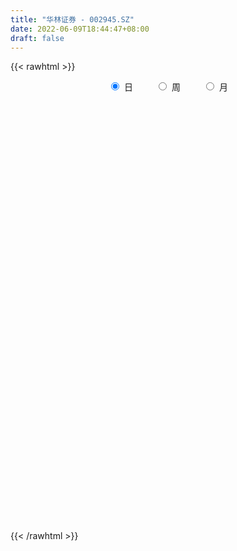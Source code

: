 ```yaml
---
title: "华林证券 - 002945.SZ"
date: 2022-06-09T18:44:47+08:00
draft: false
---
```

{{< rawhtml >}}
    <div style="text-align: center">
        <label style="padding: 1rem;"><input style="margin-right: .5rem" type="radio" name="period" value="D" checked onclick="period_change(this)">日</label>
        <label style="padding: 1rem;"><input style="margin-right: .5rem" type="radio" name="period" value="W" onclick="period_change(this)">周</label>
        <label style="padding: 1rem;"><input style="margin-right: .5rem" type="radio" name="period" value="M" onclick="period_change(this)">月</label>
    </div>
    <div id="chart" style="height: 700px;"></div> 
    <script type="text/javascript">
        const D_v = [96616.74,117758.88,105962.25,119240.85,75908.54,90425.41,85036.0,144385.93,68835.83,264963.68,172853.88,158422.0,99835.0,131948.0,99989.0,110615.0,92682.0,107890.0,93174.53,126932.0,88087.05,76630.61,110510.52,269772.27,358497.07,173185.09,141441.43,159219.87,142584.14,143376.98,533457.3,811693.76,745113.47,696697.0699999999,668778.5699999999,564908.4300000001,676148.23,645786.74,588092.21,464867.18,418415.59,277992.72,284967.91,204749.49,289813.67,243453.36,253480.73,147801.88,157927.15,222483.28,169785.21,266674.96,729585.09,439004.77,267768.47,319398.72,306006.17,200368.25,183517.2,173041.13,142504.83,169250.31,374838.1,196982.4,153029.16,120026.4,104339.35,78121.96,114062.93,164110.62,98243.89,143923.39,170051.35,90715.99,106032.89,98852.88,66100.0,110622.04,114339.04,118249.27,95730.01,65457.91,53693.0,42583.82,55934.0,55206.28,152223.34,138427.06,125912.15,66905.42,65263.42,85313.48,46212.0,62508.0,63424.0,53557.0,122651.56,87892.55,244388.03,177006.95,173767.17,220861.13,256748.33,173419.41,150431.81,115666.0,123541.1,60884.61,66622.0,85509.09,89387.0,78646.96,79131.87,57726.02,74310.0,89671.0,153810.98,96021.0,60755.0,46627.77,51017.89,42219.93,78925.25,84411.23,69076.1,70591.19,176982.19,91832.72,69398.0,57719.8,77024.76,211070.28,260382.08,877774.74,693666.77,738501.8,344512.98,279097.67,327378.32,252475.81,185611.04,176344.0,118472.42,230359.65,276626.6,173988.06,147790.41,221011.19,137653.1,137339.7,130357.68,103208.75,152389.01,157275.57,300911.16,227056.25,184898.47,137642.48,167615.91,129968.59,301171.18,373935.45,218265.85,149226.96,116307.0,105972.72,116602.39,86720.0,185756.29,258128.01,265805.05,256615.7,101987.5,111671.66,117996.02,161567.05,99652.21,65835.21,96432.21,107738.02,60250.55,76165.89,68967.03,70522.03,80065.0,125067.49,79055.33,69933.91,59696.0,60024.68,62856.47,68606.0,53402.0,53101.9,89893.0,67878.0,61627.0,36880.68,51273.68,91135.71,48619.25,32071.69,37911.69,36304.58,40690.0,58252.69,84552.08,146103.83,74880.25,58292.08,44045.83,45670.5,67123.18,40760.83,44506.5,37909.58,42429.0,71350.78,39683.83,64414.67,76652.36,141952.59,85898.72,44537.26,76638.52,56325.18,26012.55,43932.54,51116.12,59533.17,83054.76,53162.96,65754.33,62604.33,38727.24,50446.76,48468.0,45537.81,34075.76,25075.48,228535.93,133475.73,82457.06,233918.44,225129.08,135877.43,101726.12,205440.25,193546.0,156338.98,208482.0,108827.85,113652.0,83618.87,83263.85,109284.12,70797.16,80205.3,57346.54,58127.5,82051.31,63570.52,183124.94,192452.97,145823.75,221465.12,231103.48,212056.33,125958.77,216960.9,161781.88,185054.41,210556.39,199448.29,86331.43,69634.03,64073.59,49470.0,54150.83,47268.88,83322.37,45784.25,58676.64,60351.22,53997.54,58639.42,36668.11,46941.2,69764.9,136999.92,545192.5,360864.61,287911.73,289424.9,165825.19,149295.67,121697.47,92230.49,99322.0,54128.6,71990.09,86450.89,72574.6,52336.0,50156.43,72692.85,136457.62,270359.96,177564.22,141374.87,131459.88,138326.3,87183.0,244104.49,130412.66,97704.13,93744.56,214194.61,238993.67,247129.95,146629.0,220741.43,233011.0,142130.06,274642.44,165594.97,164150.02,104229.91,115589.13,81007.31,88998.74,75117.0,70767.08,84367.17,54032.46,67893.86,59066.38,53753.61,50863.38,133088.76,83227.29,43146.07,78492.89,41831.22,49293.03,66220.54,51550.06,40148.07,243117.0,126076.85,100471.27,59319.24,64338.24,67304.52,78789.13,36417.01,37672.37,46292.12,53673.42,37318.0,40791.8,74724.29,37004.0,39731.19,62995.05,40745.0,36886.68,77420.0,57881.0,80009.29,42653.37,35191.98,44732.0,31608.0,47279.5,60594.0,92191.5,219285.08,204097.24,109972.8,214951.3,537031.36,1200507.0700000001,1447657.97,1171067.95,884134.26,1131674.1699999999,1282301.8700000001,1296430.72,979389.4399999999,706570.63,500416.19,641936.99,369215.69,688889.65,412440.09,450656.56,350893.84,438050.35,387285.43,356200.58,427617.66,338275.54,269051.0,188092.45,202333.0,218315.98,251605.06,778935.23,540214.25,592049.9399999999,1014154.54,619847.79,724767.41,765759.97,797971.1,487073.62,453786.52,537188.73,434038.92,419575.65,499283.89,402467.89,170123.25,176855.01,279311.5,372235.19,253315.75,738739.65,674964.21,453794.18,299085.71,204535.77,257699.0,221926.87,200388.71,265202.2,459933.5,646997.6899999999,685268.49,616751.91,663853.13,757143.0600000001,709875.66,808272.02,848771.92,473973.86,403032.16,407180.65,363927.0,544344.4300000001,378826.5,479377.74,436626.53,465524.55,327342.82,275591.9,257414.97,538079.04,570956.0699999999,501095.89,661646.02,569167.0,417751.54,370220.42,310919.64,289750.48,267802.12,404397.69,476833.47,554028.71,538411.9,479770.92,382488.71,533747.5699999999,396578.78,329822.0,195216.84,319726.92,439963.66,282933.31,219427.19,246942.79,273300.76,401240.77,364374.01,447407.61,278514.04,264504.22,188196.79,240349.72,234451.58,136512.78,250068.66,347475.22,265353.79,662990.41,464590.28,441289.78,560306.5600000001]
const D_histogram = [0.0,-0.0044672365,-0.0204245615,-0.0458914736,-0.0580102511,-0.0507843469,-0.0597763891,-0.0457788971,-0.042252155,0.0018482187,0.0205619072,0.0178686095,0.0146218214,0.0220139949,0.0171296566,0.0181693511,0.0081481379,-0.0000027846,-0.0071923304,-0.0178532597,-0.0147741911,-0.008954484,-0.0048925508,0.0163729844,0.0408875456,0.0532967159,0.047773829,0.0152376926,0.0095607011,0.012059835,0.0680265347,0.1550549325,0.2885454587,0.2967214727,0.330547035,0.3192104113,0.3304878747,0.3501277414,0.371905081,0.2787992779,0.1479265687,0.0299000055,-0.0152435921,-0.0697402112,-0.1053853624,-0.136678656,-0.2073265131,-0.2423054876,-0.2410547991,-0.2076777373,-0.2020277229,-0.0923386444,-0.0008370703,0.013843392,0.0127579288,0.0222401652,-0.0221903372,-0.0495311788,-0.0971614169,-0.1330923437,-0.1467399332,-0.1268637567,-0.0784320309,-0.0616874197,-0.0629881537,-0.0855984373,-0.0895522905,-0.087144869,-0.0921650835,-0.1262564544,-0.1394799279,-0.1175528793,-0.1044699917,-0.0954636413,-0.0860760491,-0.0767454303,-0.0722319659,-0.1001658978,-0.1014340467,-0.1297251202,-0.1610495486,-0.1578045439,-0.1390842946,-0.11643422,-0.0986247507,-0.079452682,-0.0206835535,0.0145600707,0.04083577,0.0542764693,0.0441660859,0.0548233947,0.059306741,0.0595501705,0.0410331986,0.0460962763,0.0796082806,0.0856173116,0.1217411172,0.1209623001,0.1395765982,0.1505450871,0.1723958145,0.1491129876,0.1296926441,0.0827832025,0.0177236343,-0.0202422322,-0.0379135685,-0.0431282663,-0.0778161451,-0.0945199495,-0.0790771376,-0.0645364068,-0.0454326507,-0.0320248988,0.0027099083,0.0087799399,0.0035651761,-0.0046283782,-0.0136107354,-0.0091838978,0.003436433,0.0115884027,0.0196768216,0.0298092587,0.0508345726,0.0500276914,0.0341887347,0.0275492914,0.0365338346,0.0477369943,0.076227242,0.1866375952,0.2094398646,0.242666943,0.216953697,0.1679147799,0.0828312378,0.0177176519,-0.0346970558,-0.0833455484,-0.114129722,-0.1203558249,-0.0927197613,-0.0967892563,-0.0890265941,-0.1308495077,-0.1451014968,-0.1626927416,-0.1510896935,-0.1329392946,-0.108780915,-0.0665590985,0.0015154871,0.0369115098,0.0530764789,0.0498376632,0.0498093644,0.0274306011,0.0336350929,0.057991281,0.0221162051,0.0000973409,-0.0159117346,-0.0157913233,-0.0170187622,-0.0183496971,-0.0004886099,0.0259137645,0.0294231145,-0.0205962416,-0.0587394788,-0.0726275212,-0.099775436,-0.1501764274,-0.16302801,-0.171720728,-0.198657683,-0.232612205,-0.2322790113,-0.1984558179,-0.153896961,-0.1033179318,-0.0418088793,-0.0110397537,0.0173814972,0.0345053444,0.0461245995,0.0567703382,0.0622893776,0.0501239279,0.0529247389,0.0450551871,0.0614399822,0.0601191481,0.0418893954,0.032428742,0.0359063646,0.0382948344,0.0289391522,0.0234959482,0.0239276825,0.022859133,0.0189396194,0.0344553058,0.0523262377,0.0706173059,0.0823083185,0.0884239081,0.0866937453,0.0844063589,0.0625519457,0.0479434977,0.0366186763,0.0291385264,0.0256702045,0.0235633729,0.0178993986,-0.0082451278,-0.0400935463,-0.0163202282,-0.0214346334,-0.0232785153,-0.0069683649,-0.0030931004,-0.0014642897,0.006970736,0.0007065772,-0.0150821551,-0.0053461803,-0.0075515999,0.0045891749,0.0110350814,0.0116339684,0.0002138498,-0.0117596081,-0.0113000613,-0.0087896729,-0.0102108351,0.0434374527,0.0553005568,0.0600090685,0.0879293914,0.1159708569,0.1034251763,0.0933037927,0.1035269554,0.0989263928,0.1150446042,0.1226201362,0.1088484449,0.0783415149,0.0445095188,0.0198381683,0.0091765736,0.0040049459,0.0057271834,0.0020943766,-0.002794674,-0.0248010449,-0.0563260835,-0.0397057812,-0.0134731539,0.0002090737,0.027005238,0.0535347711,0.0573246175,0.0503614041,0.0681792758,0.0774656559,0.0871230614,0.1116244296,0.0596515729,0.0095597699,-0.0284526224,-0.0542836459,-0.0684490884,-0.0833386586,-0.0919680266,-0.0845244622,-0.0831586668,-0.0765498881,-0.0681032327,-0.0645357882,-0.0819354056,-0.0820217818,-0.0710650816,-0.0491319553,-0.0283767497,0.03656553,0.0402000204,0.0459691311,0.0322473287,-0.0147431847,-0.0354165939,-0.0537467356,-0.0676102366,-0.0867277617,-0.0913459723,-0.0774915304,-0.0538847949,-0.0431491464,-0.0371162207,-0.0291571181,-0.0139597331,0.001818729,0.0554207188,0.0583177598,0.0712687935,0.0858510648,0.0909230158,0.0774356143,0.0892221789,0.0700800314,0.0413305756,0.0296703441,0.0452193472,0.0628645167,0.0545900109,0.0559059617,0.0700565626,0.0664613138,0.050503947,0.0581521255,0.0481535001,0.0102778234,-0.0099233833,-0.0441302189,-0.0648000983,-0.0904320968,-0.0959264649,-0.1061612427,-0.1256086734,-0.1252739503,-0.1180157682,-0.1039768937,-0.0849106159,-0.0705191595,-0.045611601,-0.0402033796,-0.0395507216,-0.0520336541,-0.0592132163,-0.0555374623,-0.0566110939,-0.0515417658,-0.0440467713,-0.0965888818,-0.1461341751,-0.1615146807,-0.1721759088,-0.1629734664,-0.1427081712,-0.138582156,-0.1234125355,-0.1011967549,-0.0761366945,-0.0427759337,-0.0122455523,0.0104710227,0.0372861754,0.0511396739,0.0662371039,0.0728755098,0.0749742222,0.0688412303,0.0768586632,0.0810244886,0.0855640335,0.0841612407,0.0808301518,0.0775571906,0.0679337017,0.0668048258,0.0740980078,0.0822897077,0.1095729029,0.1120425936,0.1024038871,0.1613907695,0.2669507525,0.4025797323,0.5305207982,0.4836303164,0.408924849,0.4237924413,0.5013536958,0.4719645106,0.3568604896,0.2085688953,0.0844267143,0.0059869426,-0.0645980362,-0.0696146489,-0.1160755981,-0.1596476927,-0.1796158196,-0.2273674818,-0.2473922301,-0.2509774051,-0.2830655565,-0.2745319996,-0.2722680041,-0.2542864775,-0.2402182673,-0.226878291,-0.2052424867,-0.1337628723,-0.1027692305,0.0042045207,0.059371843,0.092442326,0.1224821668,0.2017372212,0.1419371878,0.0928797513,0.0573827832,0.0678531684,0.0623972861,0.0598664509,0.0751196174,0.0514090415,0.0184424087,-0.023745023,-0.1000786968,-0.0972202644,-0.0816682581,-0.0102878645,0.0125941708,-0.0140187899,-0.0574636754,-0.0879902322,-0.0869210251,-0.078669677,-0.0897824829,-0.075869113,-0.0283191391,0.0359709734,0.0715634097,0.0545927682,0.1337153132,0.1767172711,0.2212259555,0.3416991394,0.3469760952,0.3089771335,0.2432268823,0.1674422704,0.0793867858,0.0550837784,-0.0295820401,-0.1628925929,-0.2874242663,-0.3194981741,-0.350562205,-0.3689931848,-0.3834424103,-0.3337759502,-0.2476804054,-0.1771621115,-0.0584352766,-0.0030131327,0.0340831167,0.0085311204,-0.0607111387,-0.0744355383,-0.1009747343,-0.0924431447,-0.0436592868,-0.005927271,-0.0811095929,-0.1380608945,-0.2402737998,-0.2098730763,-0.1836218586,-0.1711399178,-0.1490454319,-0.1191918073,-0.0870445721,-0.0568610953,-0.0287229572,-0.0268889158,-0.0052005623,0.02270159,0.0670238985,0.0917202379,0.1064407879,0.0704984193,0.0606845372,0.065709102,0.0674956012,0.0631759966,0.0761714834,0.1017175855,0.1220719867,0.1959011664,0.2083094726,0.2302347232,0.253898194]
const D_fast = [0.0,-0.0055840456,-0.026647511,-0.0635872914,-0.0902086318,-0.0956788143,-0.1196149537,-0.117062186,-0.1240984827,-0.0795360543,-0.055681889,-0.0539080343,-0.0534993671,-0.0406036949,-0.041205619,-0.0356235867,-0.0436077655,-0.0517593841,-0.0607470125,-0.0758712568,-0.0764857359,-0.0729046499,-0.0700658543,-0.044707073,-0.0099706254,0.0157627239,0.0221832942,-0.0065434191,-0.0098302352,-0.0043161426,0.0686571908,0.1944493216,0.4000762125,0.4824325947,0.5988949158,0.6673608949,0.761260327,0.868432129,0.9831857388,0.9597797552,0.8658886881,0.7553371264,0.7063826307,0.6344509588,0.572459467,0.5069965094,0.3845170241,0.2889616777,0.2299486664,0.2114062938,0.1665493775,0.2531537949,0.3444461014,0.3625874117,0.3646914307,0.3797337085,0.3297556218,0.2900319855,0.2181113931,0.1489073803,0.0985748076,0.0867350449,0.115558763,0.1168815192,0.0998337468,0.0558238539,0.0294819281,0.0101031323,-0.017958353,-0.0836138375,-0.131707293,-0.1391684643,-0.1522030746,-0.1670626346,-0.1791940546,-0.1890497934,-0.2025943204,-0.2555697268,-0.2821963874,-0.342918741,-0.4145055565,-0.4507116878,-0.4667625121,-0.4732209925,-0.4800677109,-0.4807588127,-0.4271605726,-0.3882769306,-0.3517922889,-0.3247824723,-0.3238513342,-0.2994881767,-0.2801781452,-0.2650471731,-0.2733058453,-0.2567186986,-0.2033046241,-0.1758912651,-0.1093321803,-0.0798704224,-0.0263619747,0.022242786,0.087192467,0.101187887,0.1141907045,0.0879770635,0.0273484039,-0.0156780207,-0.0428277491,-0.0588245135,-0.1129664285,-0.1533002203,-0.1576266928,-0.1592200636,-0.1514744703,-0.1460729431,-0.1106606589,-0.1023956424,-0.1067191121,-0.116069761,-0.1284548019,-0.1263239389,-0.1128444998,-0.1017954294,-0.0887878052,-0.0712030534,-0.0374690963,-0.0257690547,-0.0330608277,-0.0328129482,-0.0146949463,0.008442462,0.0559895202,0.2130592721,0.2882215077,0.3821153218,0.4106405002,0.4035802781,0.3392045453,0.2785203724,0.2174314008,0.1479465211,0.088629917,0.0523148578,0.0567709811,0.028504172,0.0140101857,-0.0605251049,-0.1110524681,-0.1693168983,-0.1954862736,-0.2105706983,-0.2136075474,-0.1880255056,-0.1195720482,-0.074948148,-0.0455140593,-0.0362934592,-0.0238694168,-0.0393905299,-0.0247772648,0.0140767436,-0.0162692811,-0.0382638101,-0.0582508193,-0.0620782388,-0.0675603682,-0.0734787275,-0.0557397927,-0.0228589772,-0.0119938485,-0.0671622651,-0.1199903719,-0.1520352947,-0.2041270684,-0.2920721667,-0.3456807518,-0.3973036518,-0.4739050275,-0.5660126008,-0.6237491599,-0.6395399209,-0.6334553044,-0.6087057581,-0.5576489254,-0.5296397382,-0.4968731131,-0.4711229297,-0.4479725247,-0.4231342015,-0.4020428177,-0.4016772855,-0.3856452897,-0.3822510448,-0.350506254,-0.3367973011,-0.344554705,-0.3459081729,-0.3334539592,-0.3214917808,-0.3236126749,-0.3231818919,-0.3167682369,-0.3121220032,-0.311306612,-0.2871770991,-0.2562246078,-0.2202792131,-0.1880111209,-0.1597895543,-0.1398462807,-0.1210320775,-0.1272485042,-0.1298710778,-0.13204123,-0.1322367484,-0.1292875192,-0.1255035075,-0.1266926322,-0.1548984406,-0.1967702456,-0.1770769846,-0.1875500481,-0.1952135588,-0.1806454996,-0.1775435102,-0.1762807719,-0.1661030622,-0.1721905767,-0.1917498479,-0.1833504182,-0.1874437377,-0.1741556691,-0.1649509924,-0.1614436132,-0.1728102693,-0.1877236293,-0.1900890978,-0.1897761277,-0.1937499986,-0.1292423476,-0.1035541043,-0.0838433256,-0.0339406547,0.023093525,0.0364041385,0.049608703,0.0857136045,0.1058446401,0.1507240026,0.1889545687,0.2023949885,0.1914734373,0.168768821,0.1490570125,0.1406895612,0.13651917,0.1396732033,0.1365639907,0.1309762715,0.1027696395,0.05716308,0.063856937,0.0867212759,0.1004557718,0.1340032456,0.1739164716,0.1920374723,0.1976646099,0.2325273005,0.2611800946,0.2926182655,0.3450257411,0.3079657777,0.2602639171,0.2151383692,0.1757364342,0.1444587196,0.1087344848,0.0771131102,0.063425559,0.0440016877,0.0314729944,0.0228938416,0.0103273391,-0.0275561297,-0.0481479514,-0.0549575216,-0.0453073841,-0.031646366,0.0424372962,0.0561217918,0.0733831852,0.067723215,0.0170469054,-0.0124806523,-0.0442474778,-0.075013538,-0.1158130035,-0.1432677072,-0.1487861479,-0.1386506111,-0.1387022492,-0.1419483787,-0.1412785556,-0.1295711039,-0.1133379596,-0.04588079,-0.0284043091,0.002363923,0.0384089605,0.0662116655,0.0720831675,0.1061752769,0.1045531372,0.0861363254,0.0818936799,0.1087475197,0.1421088185,0.1474818153,0.1627742565,0.1944389981,0.2074590778,0.2041276977,0.2263139076,0.2283536572,0.1930474364,0.1703653838,0.1251259935,0.0882560895,0.0400160668,0.0105400825,-0.0262350059,-0.077084605,-0.1080683695,-0.1303141295,-0.1422694784,-0.1444308546,-0.1476691881,-0.1341645298,-0.1388071533,-0.1480421757,-0.1735335217,-0.195516388,-0.2057249996,-0.2209514047,-0.228767518,-0.2322842163,-0.3089735473,-0.3950523844,-0.4508115601,-0.5045167654,-0.5360576896,-0.5514694372,-0.581988961,-0.5976724744,-0.6007558826,-0.5947299957,-0.5720632184,-0.544594225,-0.5192598944,-0.4831231978,-0.4564847808,-0.4248280748,-0.3999707915,-0.3791285235,-0.3680512079,-0.3408191092,-0.3163971617,-0.2904666084,-0.270829091,-0.2539526419,-0.2378363055,-0.2304763689,-0.2149040384,-0.1890863545,-0.1603222277,-0.1056458067,-0.0751654676,-0.0592032024,0.0401313724,0.2124290436,0.4487029564,0.7092742219,0.7832913192,0.8108170641,0.9316327666,1.1345324451,1.2231343875,1.197245489,1.1010961185,0.998060616,0.92111758,0.8343830922,0.8119628172,0.7364829685,0.6529989507,0.5881268689,0.4835333362,0.4016605304,0.3353310042,0.2324764636,0.1723770206,0.1065740151,0.0609839223,0.0149975656,-0.0283820308,-0.0580568482,-0.0200179519,-0.0147166177,0.0933082637,0.1633185467,0.2194996112,0.2801599938,0.4098493534,0.3855336169,0.3596961184,0.338544846,0.3659785233,0.3761219625,0.3885577401,0.422590811,0.4117324954,0.3833764648,0.3352527774,0.2338994294,0.2124527957,0.2075877374,0.2763961649,0.3024267429,0.2723090848,0.2144982804,0.1619741655,0.1413131164,0.1298970452,0.0963386185,0.0912847103,0.1317548994,0.2050377553,0.258521044,0.2551985945,0.3677499677,0.4549312434,0.5547464168,0.7606443855,0.8526653651,0.8919106868,0.8869671561,0.8530431118,0.7848343237,0.7743022609,0.6822409324,0.5082072313,0.3118194914,0.19987104,0.0811664579,-0.0295128181,-0.1398226462,-0.1736001736,-0.1494247301,-0.1231969641,-0.0190789484,0.0355899123,0.0812069409,0.0577877247,-0.0266323191,-0.0589656033,-0.1107484829,-0.1253276794,-0.0874586432,-0.0512084452,-0.1466681653,-0.2381346905,-0.4004160458,-0.4224835914,-0.4421378383,-0.4724408769,-0.487607749,-0.4875520762,-0.4771659841,-0.461197781,-0.4402403823,-0.4451285698,-0.4247403569,-0.3911628072,-0.3300845239,-0.2824581251,-0.2411273782,-0.2594451419,-0.2540878897,-0.2326360495,-0.2139756499,-0.2025012553,-0.1704628977,-0.1194873993,-0.0686150014,0.0541894699,0.1186751443,0.1981590756,0.285297095]
const D_slow = [0.0,-0.0011168091,-0.0062229495,-0.0176958179,-0.0321983807,-0.0448944674,-0.0598385647,-0.0712832889,-0.0818463277,-0.081384273,-0.0762437962,-0.0717766438,-0.0681211885,-0.0626176898,-0.0583352756,-0.0537929378,-0.0517559034,-0.0517565995,-0.0535546821,-0.058017997,-0.0617115448,-0.0639501658,-0.0651733035,-0.0610800574,-0.050858171,-0.037533992,-0.0255905348,-0.0217811116,-0.0193909364,-0.0163759776,0.0006306561,0.0393943892,0.1115307538,0.185711122,0.2683478808,0.3481504836,0.4307724523,0.5183043876,0.6112806578,0.6809804773,0.7179621195,0.7254371209,0.7216262228,0.70419117,0.6778448294,0.6436751654,0.5918435371,0.5312671652,0.4710034655,0.4190840312,0.3685771004,0.3454924393,0.3452831717,0.3487440197,0.3519335019,0.3574935432,0.3519459589,0.3395631642,0.31527281,0.2819997241,0.2453147408,0.2135988016,0.1939907939,0.1785689389,0.1628219005,0.1414222912,0.1190342186,0.0972480013,0.0742067305,0.0426426169,0.0077726349,-0.0216155849,-0.0477330829,-0.0715989932,-0.0931180055,-0.1123043631,-0.1303623545,-0.155403829,-0.1807623407,-0.2131936207,-0.2534560079,-0.2929071439,-0.3276782175,-0.3567867725,-0.3814429602,-0.4013061307,-0.4064770191,-0.4028370014,-0.3926280589,-0.3790589416,-0.3680174201,-0.3543115714,-0.3394848862,-0.3245973435,-0.3143390439,-0.3028149748,-0.2829129047,-0.2615085768,-0.2310732975,-0.2008327225,-0.1659385729,-0.1283023011,-0.0852033475,-0.0479251006,-0.0155019396,0.005193861,0.0096247696,0.0045642116,-0.0049141806,-0.0156962472,-0.0351502834,-0.0587802708,-0.0785495552,-0.0946836569,-0.1060418196,-0.1140480443,-0.1133705672,-0.1111755822,-0.1102842882,-0.1114413828,-0.1148440666,-0.117140041,-0.1162809328,-0.1133838321,-0.1084646267,-0.1010123121,-0.0883036689,-0.0757967461,-0.0672495624,-0.0603622396,-0.0512287809,-0.0392945323,-0.0202377218,0.026421677,0.0787816431,0.1394483789,0.1936868031,0.2356654981,0.2563733075,0.2608027205,0.2521284566,0.2312920695,0.202759639,0.1726706828,0.1494907424,0.1252934283,0.1030367798,0.0703244029,0.0340490287,-0.0066241567,-0.0443965801,-0.0776314037,-0.1048266325,-0.1214664071,-0.1210875353,-0.1118596578,-0.0985905381,-0.0861311223,-0.0736787812,-0.066821131,-0.0584123577,-0.0439145375,-0.0383854862,-0.038361151,-0.0423390846,-0.0462869155,-0.050541606,-0.0551290303,-0.0552511828,-0.0487727417,-0.041416963,-0.0465660234,-0.0612508931,-0.0794077734,-0.1043516324,-0.1418957393,-0.1826527418,-0.2255829238,-0.2752473445,-0.3334003958,-0.3914701486,-0.4410841031,-0.4795583433,-0.5053878263,-0.5158400461,-0.5185999845,-0.5142546102,-0.5056282741,-0.4940971242,-0.4799045397,-0.4643321953,-0.4518012133,-0.4385700286,-0.4273062318,-0.4119462363,-0.3969164492,-0.3864441004,-0.3783369149,-0.3693603237,-0.3597866152,-0.3525518271,-0.3466778401,-0.3406959194,-0.3349811362,-0.3302462313,-0.3216324049,-0.3085508455,-0.290896519,-0.2703194394,-0.2482134624,-0.226540026,-0.2054384363,-0.1898004499,-0.1778145755,-0.1686599064,-0.1613752748,-0.1549577237,-0.1490668804,-0.1445920308,-0.1466533128,-0.1566766993,-0.1607567564,-0.1661154147,-0.1719350435,-0.1736771347,-0.1744504098,-0.1748164823,-0.1730737982,-0.1728971539,-0.1766676927,-0.1780042378,-0.1798921378,-0.1787448441,-0.1759860737,-0.1730775816,-0.1730241192,-0.1759640212,-0.1787890365,-0.1809864547,-0.1835391635,-0.1726798003,-0.1588546611,-0.143852394,-0.1218700462,-0.0928773319,-0.0670210378,-0.0436950897,-0.0178133508,0.0069182474,0.0356793984,0.0663344325,0.0935465437,0.1131319224,0.1242593021,0.1292188442,0.1315129876,0.1325142241,0.1339460199,0.1344696141,0.1337709456,0.1275706844,0.1134891635,0.1035627182,0.1001944297,0.1002466981,0.1069980076,0.1203817004,0.1347128548,0.1473032058,0.1643480248,0.1837144387,0.2054952041,0.2334013115,0.2483142047,0.2507041472,0.2435909916,0.2300200801,0.212907808,0.1920731434,0.1690811367,0.1479500212,0.1271603545,0.1080228825,0.0909970743,0.0748631273,0.0543792759,0.0338738304,0.01610756,0.0038245712,-0.0032696163,0.0058717662,0.0159217713,0.0274140541,0.0354758863,0.0317900901,0.0229359416,0.0094992577,-0.0074033014,-0.0290852418,-0.0519217349,-0.0712946175,-0.0847658162,-0.0955531028,-0.104832158,-0.1121214375,-0.1156113708,-0.1151566885,-0.1013015088,-0.0867220689,-0.0689048705,-0.0474421043,-0.0247113503,-0.0053524468,0.016953098,0.0344731058,0.0448057497,0.0522233358,0.0635281725,0.0792443017,0.0928918044,0.1068682949,0.1243824355,0.140997764,0.1536237507,0.1681617821,0.1802001571,0.182769613,0.1802887671,0.1692562124,0.1530561878,0.1304481636,0.1064665474,0.0799262367,0.0485240684,0.0172055808,-0.0122983613,-0.0382925847,-0.0595202387,-0.0771500286,-0.0885529288,-0.0986037737,-0.1084914541,-0.1214998676,-0.1363031717,-0.1501875373,-0.1643403107,-0.1772257522,-0.188237445,-0.2123846655,-0.2489182093,-0.2892968794,-0.3323408566,-0.3730842232,-0.408761266,-0.443406805,-0.4742599389,-0.4995591276,-0.5185933012,-0.5292872847,-0.5323486727,-0.5297309171,-0.5204093732,-0.5076244547,-0.4910651788,-0.4728463013,-0.4541027458,-0.4368924382,-0.4176777724,-0.3974216502,-0.3760306419,-0.3549903317,-0.3347827937,-0.3153934961,-0.2984100707,-0.2817088642,-0.2631843623,-0.2426119353,-0.2152187096,-0.1872080612,-0.1616070894,-0.1212593971,-0.0545217089,0.0461232241,0.1787534237,0.2996610028,0.4018922151,0.5078403254,0.6331787493,0.751169877,0.8403849994,0.8925272232,0.9136339017,0.9151306374,0.8989811284,0.8815774661,0.8525585666,0.8126466434,0.7677426885,0.710900818,0.6490527605,0.5863084092,0.5155420201,0.4469090202,0.3788420192,0.3152703998,0.255215833,0.1984962602,0.1471856385,0.1137449205,0.0880526128,0.089103743,0.1039467037,0.1270572852,0.1576778269,0.2081121322,0.2435964292,0.266816367,0.2811620628,0.2981253549,0.3137246764,0.3286912892,0.3474711935,0.3603234539,0.3649340561,0.3589978003,0.3339781261,0.3096730601,0.2892559955,0.2866840294,0.2898325721,0.2863278746,0.2719619558,0.2499643977,0.2282341415,0.2085667222,0.1861211015,0.1671538232,0.1600740385,0.1690667818,0.1869576342,0.2006058263,0.2340346546,0.2782139724,0.3335204612,0.4189452461,0.5056892699,0.5829335533,0.6437402738,0.6856008414,0.7054475379,0.7192184825,0.7118229725,0.6710998242,0.5992437577,0.5193692141,0.4317286629,0.3394803667,0.2436197641,0.1601757766,0.0982556752,0.0539651474,0.0393563282,0.038603045,0.0471238242,0.0492566043,0.0340788196,0.015469935,-0.0097737485,-0.0328845347,-0.0437993564,-0.0452811742,-0.0655585724,-0.100073796,-0.160142246,-0.212610515,-0.2585159797,-0.3013009591,-0.3385623171,-0.3683602689,-0.390121412,-0.4043366858,-0.4115174251,-0.418239654,-0.4195397946,-0.4138643971,-0.3971084225,-0.374178363,-0.347568166,-0.3299435612,-0.3147724269,-0.2983451514,-0.2814712511,-0.265677252,-0.2466343811,-0.2212049847,-0.1906869881,-0.1417116965,-0.0896343283,-0.0320756475,0.031398901]
const D_data = [['2020-05-19', 14.18, 14.08, 14.01, 14.23],['2020-05-20', 14.06, 14.01, 13.94, 14.2],['2020-05-21', 14.05, 13.8, 13.8, 14.08],['2020-05-22', 13.78, 13.54, 13.52, 13.94],['2020-05-25', 13.47, 13.56, 13.38, 13.64],['2020-05-26', 13.62, 13.74, 13.58, 13.74],['2020-05-27', 13.73, 13.48, 13.44, 13.81],['2020-05-28', 13.54, 13.73, 13.5, 13.97],['2020-05-29', 13.58, 13.6, 13.52, 13.7],['2020-06-01', 13.98, 14.21, 13.82, 14.35],['2020-06-02', 14.13, 14.06, 14.02, 14.26],['2020-06-03', 14.11, 13.84, 13.81, 14.17],['2020-06-04', 13.9, 13.82, 13.77, 13.98],['2020-06-05', 13.88, 13.97, 13.71, 13.99],['2020-06-08', 13.97, 13.83, 13.76, 14.0],['2020-06-09', 13.84, 13.9, 13.79, 14.04],['2020-06-10', 13.8, 13.74, 13.68, 13.86],['2020-06-11', 13.7, 13.71, 13.66, 13.98],['2020-06-12', 13.46, 13.67, 13.42, 13.78],['2020-06-15', 13.76, 13.56, 13.56, 13.94],['2020-06-16', 13.65, 13.69, 13.6, 13.77],['2020-06-17', 13.71, 13.73, 13.61, 13.77],['2020-06-18', 13.67, 13.72, 13.63, 13.88],['2020-06-19', 13.73, 14.0, 13.7, 14.19],['2020-06-22', 14.01, 14.18, 13.9, 14.7],['2020-06-23', 14.03, 14.16, 13.95, 14.21],['2020-06-24', 14.21, 13.99, 13.98, 14.28],['2020-06-29', 13.75, 13.57, 13.45, 13.8],['2020-06-30', 13.67, 13.81, 13.57, 13.94],['2020-07-01', 13.79, 13.91, 13.71, 13.91],['2020-07-02', 13.91, 14.77, 13.85, 14.99],['2020-07-03', 14.77, 15.64, 14.58, 15.94],['2020-07-06', 15.98, 17.01, 15.67, 17.17],['2020-07-07', 16.77, 16.08, 15.69, 16.77],['2020-07-08', 15.99, 16.8, 15.91, 17.45],['2020-07-09', 16.49, 16.6, 16.17, 16.9],['2020-07-10', 16.25, 17.2, 16.23, 18.26],['2020-07-13', 17.5, 17.73, 17.08, 18.24],['2020-07-14', 17.39, 18.24, 17.2, 18.25],['2020-07-15', 18.37, 16.96, 16.88, 18.59],['2020-07-16', 17.0, 16.15, 15.94, 17.42],['2020-07-17', 16.17, 15.81, 15.6, 16.35],['2020-07-20', 16.19, 16.39, 16.01, 16.65],['2020-07-21', 16.33, 16.07, 15.9, 16.44],['2020-07-22', 16.09, 16.09, 16.01, 16.65],['2020-07-23', 15.85, 15.96, 15.53, 16.29],['2020-07-24', 15.86, 15.14, 15.0, 16.13],['2020-07-27', 15.23, 15.2, 14.82, 15.33],['2020-07-28', 15.35, 15.44, 15.23, 15.59],['2020-07-29', 15.28, 15.82, 15.16, 15.95],['2020-07-30', 15.8, 15.47, 15.43, 15.8],['2020-07-31', 15.51, 17.02, 15.51, 17.02],['2020-08-03', 18.18, 17.35, 17.17, 18.18],['2020-08-04', 17.36, 16.73, 16.6, 17.55],['2020-08-05', 16.5, 16.63, 16.32, 16.8],['2020-08-06', 16.68, 16.85, 16.2, 16.96],['2020-08-07', 16.55, 16.13, 15.7, 16.55],['2020-08-10', 15.99, 16.17, 15.87, 16.4],['2020-08-11', 16.2, 15.7, 15.65, 16.39],['2020-08-12', 15.74, 15.57, 15.28, 15.86],['2020-08-13', 15.65, 15.64, 15.49, 15.84],['2020-08-14', 15.58, 16.0, 15.42, 16.01],['2020-08-17', 16.18, 16.49, 16.09, 16.89],['2020-08-18', 16.39, 16.24, 16.15, 16.46],['2020-08-19', 16.25, 16.03, 16.01, 16.36],['2020-08-20', 15.97, 15.66, 15.62, 15.97],['2020-08-21', 15.75, 15.77, 15.61, 15.99],['2020-08-24', 15.98, 15.79, 15.68, 15.98],['2020-08-25', 15.82, 15.63, 15.6, 15.94],['2020-08-26', 15.5, 15.08, 15.0, 15.66],['2020-08-27', 15.15, 15.11, 14.91, 15.23],['2020-08-28', 15.12, 15.47, 15.03, 15.58],['2020-08-31', 15.6, 15.36, 15.35, 15.74],['2020-09-01', 15.23, 15.28, 15.14, 15.4],['2020-09-02', 15.33, 15.25, 15.08, 15.4],['2020-09-03', 15.23, 15.22, 15.13, 15.5],['2020-09-04', 14.98, 15.12, 14.9, 15.16],['2020-09-07', 15.11, 14.56, 14.56, 15.19],['2020-09-08', 14.64, 14.71, 14.44, 14.88],['2020-09-09', 14.5, 14.17, 14.15, 14.63],['2020-09-10', 14.32, 13.82, 13.82, 14.38],['2020-09-11', 13.79, 14.01, 13.7, 14.06],['2020-09-14', 14.1, 14.1, 13.96, 14.13],['2020-09-15', 14.1, 14.11, 14.0, 14.14],['2020-09-16', 14.08, 14.02, 14.0, 14.23],['2020-09-17', 14.0, 14.01, 13.89, 14.11],['2020-09-18', 13.91, 14.62, 13.91, 14.69],['2020-09-21', 14.96, 14.52, 14.51, 15.08],['2020-09-22', 14.3, 14.54, 14.28, 14.88],['2020-09-23', 14.49, 14.47, 14.42, 14.79],['2020-09-24', 14.36, 14.17, 14.16, 14.55],['2020-09-25', 14.3, 14.42, 14.17, 14.56],['2020-09-28', 14.35, 14.38, 14.33, 14.51],['2020-09-29', 14.48, 14.34, 14.33, 14.59],['2020-09-30', 14.38, 14.05, 14.0, 14.45],['2020-10-09', 14.24, 14.3, 14.17, 14.34],['2020-10-12', 14.41, 14.77, 14.41, 14.79],['2020-10-13', 14.63, 14.56, 14.4, 14.64],['2020-10-14', 14.45, 15.1, 14.42, 15.55],['2020-10-15', 15.01, 14.8, 14.76, 15.34],['2020-10-16', 14.87, 15.17, 14.81, 15.22],['2020-10-19', 15.36, 15.25, 15.13, 15.5],['2020-10-20', 15.2, 15.59, 15.12, 15.78],['2020-10-21', 15.57, 15.14, 15.04, 15.59],['2020-10-22', 15.06, 15.18, 14.98, 15.44],['2020-10-23', 15.0, 14.74, 14.7, 15.17],['2020-10-26', 14.7, 14.25, 14.05, 14.73],['2020-10-27', 14.13, 14.31, 14.13, 14.4],['2020-10-28', 14.31, 14.39, 14.19, 14.44],['2020-10-29', 14.17, 14.45, 14.16, 14.53],['2020-10-30', 14.36, 13.92, 13.92, 14.51],['2020-11-02', 14.0, 13.93, 13.82, 14.25],['2020-11-03', 14.12, 14.25, 14.0, 14.39],['2020-11-04', 14.29, 14.25, 14.1, 14.32],['2020-11-05', 14.4, 14.34, 14.26, 14.53],['2020-11-06', 14.34, 14.31, 14.2, 14.51],['2020-11-09', 14.42, 14.68, 14.29, 14.89],['2020-11-10', 14.7, 14.42, 14.38, 14.75],['2020-11-11', 14.33, 14.27, 14.24, 14.44],['2020-11-12', 14.28, 14.18, 14.16, 14.34],['2020-11-13', 14.17, 14.1, 14.05, 14.17],['2020-11-16', 14.22, 14.23, 14.1, 14.27],['2020-11-17', 14.24, 14.36, 14.19, 14.4],['2020-11-18', 14.37, 14.35, 14.31, 14.56],['2020-11-19', 14.23, 14.39, 14.08, 14.43],['2020-11-20', 14.4, 14.47, 14.35, 14.49],['2020-11-23', 14.38, 14.71, 14.31, 14.94],['2020-11-24', 14.64, 14.52, 14.51, 14.76],['2020-11-25', 14.62, 14.31, 14.31, 14.71],['2020-11-26', 14.24, 14.38, 14.24, 14.5],['2020-11-27', 14.33, 14.6, 14.32, 14.62],['2020-11-30', 14.64, 14.71, 14.61, 15.13],['2020-12-01', 14.55, 15.08, 14.47, 15.3],['2020-12-02', 15.12, 16.59, 14.98, 16.59],['2020-12-03', 16.59, 16.02, 15.8, 16.65],['2020-12-04', 15.8, 16.5, 15.35, 16.98],['2020-12-07', 16.1, 15.99, 15.93, 16.57],['2020-12-08', 15.96, 15.68, 15.47, 16.09],['2020-12-09', 15.7, 15.0, 14.95, 15.97],['2020-12-10', 14.8, 14.92, 14.7, 15.06],['2020-12-11', 14.82, 14.79, 14.53, 14.96],['2020-12-14', 14.75, 14.55, 14.26, 14.82],['2020-12-15', 14.45, 14.51, 14.32, 14.65],['2020-12-16', 14.52, 14.65, 14.46, 14.98],['2020-12-17', 14.47, 15.07, 14.34, 15.16],['2020-12-18', 14.89, 14.68, 14.65, 15.03],['2020-12-21', 14.59, 14.78, 14.46, 14.92],['2020-12-22', 14.67, 13.99, 13.96, 14.75],['2020-12-23', 13.99, 14.08, 13.9, 14.24],['2020-12-24', 14.08, 13.83, 13.77, 14.3],['2020-12-25', 13.84, 14.05, 13.7, 14.2],['2020-12-28', 13.98, 14.09, 13.85, 14.19],['2020-12-29', 14.12, 14.17, 14.03, 14.53],['2020-12-30', 14.12, 14.49, 14.03, 14.5],['2020-12-31', 14.6, 15.07, 14.55, 15.3],['2021-01-04', 15.2, 14.94, 14.7, 15.22],['2021-01-05', 14.8, 14.86, 14.5, 15.02],['2021-01-06', 14.79, 14.68, 14.51, 15.07],['2021-01-07', 14.64, 14.74, 14.25, 14.84],['2021-01-08', 14.58, 14.42, 14.4, 14.76],['2021-01-11', 14.56, 14.75, 14.42, 15.55],['2021-01-12', 14.3, 15.09, 14.0, 15.35],['2021-01-13', 14.8, 14.33, 14.23, 14.96],['2021-01-14', 14.24, 14.35, 14.23, 14.68],['2021-01-15', 14.21, 14.31, 14.15, 14.53],['2021-01-18', 14.22, 14.45, 14.18, 14.55],['2021-01-19', 14.46, 14.41, 14.35, 14.68],['2021-01-20', 14.35, 14.38, 14.28, 14.55],['2021-01-21', 14.38, 14.65, 14.33, 14.89],['2021-01-22', 14.56, 14.88, 14.5, 15.0],['2021-01-25', 14.87, 14.69, 14.6, 15.39],['2021-01-26', 14.4, 13.89, 13.68, 14.4],['2021-01-27', 13.84, 13.76, 13.7, 13.97],['2021-01-28', 13.77, 13.86, 13.71, 14.04],['2021-01-29', 13.98, 13.5, 13.41, 13.98],['2021-02-01', 13.46, 12.88, 12.85, 13.6],['2021-02-02', 12.95, 13.03, 12.65, 13.1],['2021-02-03', 12.97, 12.86, 12.82, 13.07],['2021-02-04', 12.85, 12.35, 12.31, 12.93],['2021-02-05', 12.34, 11.88, 11.81, 12.54],['2021-02-08', 11.95, 11.98, 11.86, 12.15],['2021-02-09', 12.02, 12.26, 11.89, 12.27],['2021-02-10', 12.19, 12.4, 12.15, 12.5],['2021-02-18', 12.56, 12.56, 12.48, 12.77],['2021-02-19', 12.55, 12.87, 12.48, 12.89],['2021-02-22', 12.88, 12.64, 12.62, 13.1],['2021-02-23', 12.67, 12.7, 12.61, 12.79],['2021-02-24', 12.64, 12.63, 12.51, 12.84],['2021-02-25', 12.78, 12.6, 12.58, 12.78],['2021-02-26', 12.45, 12.62, 12.39, 12.84],['2021-03-01', 12.66, 12.58, 12.43, 12.73],['2021-03-02', 12.6, 12.32, 12.27, 12.63],['2021-03-03', 12.29, 12.46, 12.22, 12.46],['2021-03-04', 12.41, 12.29, 12.27, 12.5],['2021-03-05', 12.29, 12.6, 12.23, 12.68],['2021-03-08', 12.69, 12.41, 12.4, 12.76],['2021-03-09', 12.42, 12.13, 12.02, 12.46],['2021-03-10', 12.15, 12.14, 12.03, 12.27],['2021-03-11', 12.18, 12.26, 12.09, 12.29],['2021-03-12', 12.2, 12.24, 11.98, 12.46],['2021-03-15', 12.12, 12.05, 11.99, 12.15],['2021-03-16', 12.08, 12.03, 11.94, 12.08],['2021-03-17', 11.99, 12.06, 11.96, 12.11],['2021-03-18', 12.04, 12.01, 12.0, 12.14],['2021-03-19', 11.93, 11.93, 11.91, 11.99],['2021-03-22', 12.07, 12.18, 12.01, 12.26],['2021-03-23', 12.14, 12.29, 12.06, 12.42],['2021-03-24', 12.2, 12.4, 12.17, 12.76],['2021-03-25', 12.28, 12.42, 12.25, 12.6],['2021-03-26', 12.46, 12.43, 12.32, 12.53],['2021-03-29', 12.44, 12.38, 12.36, 12.55],['2021-03-30', 12.31, 12.4, 12.31, 12.5],['2021-03-31', 12.36, 12.12, 12.06, 12.38],['2021-04-01', 12.11, 12.13, 12.04, 12.18],['2021-04-02', 12.13, 12.11, 12.06, 12.17],['2021-04-06', 12.17, 12.11, 12.09, 12.21],['2021-04-07', 12.15, 12.13, 12.06, 12.22],['2021-04-08', 12.12, 12.13, 12.08, 12.32],['2021-04-09', 12.1, 12.06, 12.04, 12.12],['2021-04-12', 12.06, 11.7, 11.68, 12.06],['2021-04-13', 11.76, 11.43, 11.31, 11.79],['2021-04-14', 11.33, 12.06, 11.33, 12.4],['2021-04-15', 11.91, 11.71, 11.61, 11.91],['2021-04-16', 11.72, 11.69, 11.62, 11.79],['2021-04-19', 11.68, 11.92, 11.63, 11.93],['2021-04-20', 11.85, 11.79, 11.77, 12.03],['2021-04-21', 11.7, 11.75, 11.7, 11.84],['2021-04-22', 11.83, 11.84, 11.76, 11.9],['2021-04-23', 11.82, 11.64, 11.57, 11.89],['2021-04-26', 11.64, 11.43, 11.4, 11.7],['2021-04-27', 11.43, 11.7, 11.33, 11.98],['2021-04-28', 11.62, 11.54, 11.45, 11.75],['2021-04-29', 11.46, 11.72, 11.46, 11.85],['2021-04-30', 11.71, 11.68, 11.6, 11.95],['2021-05-06', 11.74, 11.61, 11.57, 11.85],['2021-05-07', 11.57, 11.41, 11.41, 11.67],['2021-05-10', 11.43, 11.31, 11.23, 11.47],['2021-05-11', 11.22, 11.4, 11.2, 11.48],['2021-05-12', 11.39, 11.4, 11.25, 11.43],['2021-05-13', 11.28, 11.32, 11.28, 11.47],['2021-05-14', 11.32, 12.14, 11.32, 12.27],['2021-05-17', 11.96, 11.81, 11.7, 12.0],['2021-05-18', 11.82, 11.79, 11.72, 12.08],['2021-05-19', 11.75, 12.21, 11.75, 12.82],['2021-05-20', 12.04, 12.43, 12.02, 12.76],['2021-05-21', 12.33, 12.04, 12.0, 12.39],['2021-05-24', 12.04, 12.08, 12.04, 12.35],['2021-05-25', 12.07, 12.41, 12.04, 12.67],['2021-05-26', 12.41, 12.32, 12.3, 12.67],['2021-05-27', 12.19, 12.7, 12.17, 12.7],['2021-05-28', 12.58, 12.76, 12.45, 12.95],['2021-05-31', 12.55, 12.58, 12.45, 12.64],['2021-06-01', 12.48, 12.34, 12.25, 12.58],['2021-06-02', 12.38, 12.19, 12.11, 12.51],['2021-06-03', 12.19, 12.19, 12.15, 12.39],['2021-06-04', 12.25, 12.3, 12.13, 12.66],['2021-06-07', 12.18, 12.35, 12.16, 12.45],['2021-06-08', 12.33, 12.45, 12.29, 12.59],['2021-06-09', 12.5, 12.4, 12.31, 12.55],['2021-06-10', 12.33, 12.38, 12.33, 12.55],['2021-06-11', 12.37, 12.1, 12.05, 12.48],['2021-06-15', 12.07, 11.82, 11.81, 12.22],['2021-06-16', 11.9, 12.36, 11.88, 12.57],['2021-06-17', 12.2, 12.59, 12.12, 12.7],['2021-06-18', 12.58, 12.55, 12.37, 12.7],['2021-06-21', 12.71, 12.85, 12.45, 12.94],['2021-06-22', 12.9, 13.04, 12.61, 13.16],['2021-06-23', 13.1, 12.9, 12.8, 13.48],['2021-06-24', 12.8, 12.82, 12.77, 13.04],['2021-06-25', 12.91, 13.23, 12.78, 13.43],['2021-06-28', 13.2, 13.28, 13.0, 13.38],['2021-06-29', 13.28, 13.43, 13.16, 13.96],['2021-06-30', 13.7, 13.82, 13.58, 14.26],['2021-07-01', 13.79, 12.89, 12.8, 13.95],['2021-07-02', 12.97, 12.7, 12.6, 13.0],['2021-07-05', 12.64, 12.64, 12.39, 12.73],['2021-07-06', 12.5, 12.62, 12.48, 12.75],['2021-07-07', 12.51, 12.64, 12.51, 12.75],['2021-07-08', 12.75, 12.52, 12.5, 12.75],['2021-07-09', 12.43, 12.49, 12.36, 12.58],['2021-07-12', 12.63, 12.64, 12.52, 12.78],['2021-07-13', 12.6, 12.54, 12.49, 12.65],['2021-07-14', 12.58, 12.58, 12.4, 12.74],['2021-07-15', 12.52, 12.6, 12.43, 12.7],['2021-07-16', 12.67, 12.53, 12.47, 12.68],['2021-07-19', 12.5, 12.18, 12.11, 12.52],['2021-07-20', 12.18, 12.29, 12.11, 12.3],['2021-07-21', 12.33, 12.4, 12.29, 12.49],['2021-07-22', 12.4, 12.58, 12.36, 12.64],['2021-07-23', 12.6, 12.65, 12.42, 13.1],['2021-07-26', 12.65, 13.44, 12.65, 13.92],['2021-07-27', 13.28, 12.89, 12.66, 13.28],['2021-07-28', 13.0, 12.98, 12.7, 13.48],['2021-07-29', 13.4, 12.75, 12.45, 13.4],['2021-07-30', 12.6, 12.18, 12.15, 12.65],['2021-08-02', 12.0, 12.31, 11.8, 12.57],['2021-08-03', 12.18, 12.2, 12.15, 12.54],['2021-08-04', 12.2, 12.12, 12.08, 12.28],['2021-08-05', 12.08, 11.9, 11.9, 12.18],['2021-08-06', 11.85, 11.94, 11.85, 12.03],['2021-08-09', 11.87, 12.12, 11.87, 12.19],['2021-08-10', 12.1, 12.28, 12.05, 12.29],['2021-08-11', 12.35, 12.16, 12.15, 12.39],['2021-08-12', 12.13, 12.1, 12.06, 12.22],['2021-08-13', 12.03, 12.12, 12.02, 12.18],['2021-08-16', 12.16, 12.24, 12.1, 12.29],['2021-08-17', 12.25, 12.31, 12.19, 12.66],['2021-08-18', 12.6, 12.98, 12.4, 13.17],['2021-08-19', 12.8, 12.53, 12.51, 13.08],['2021-08-20', 12.5, 12.74, 12.35, 12.94],['2021-08-23', 12.8, 12.89, 12.64, 12.94],['2021-08-24', 12.84, 12.89, 12.65, 13.0],['2021-08-25', 12.82, 12.7, 12.64, 12.85],['2021-08-26', 12.7, 13.08, 12.69, 13.67],['2021-08-27', 12.9, 12.74, 12.69, 13.12],['2021-08-30', 12.73, 12.54, 12.43, 12.86],['2021-08-31', 12.49, 12.68, 12.42, 12.78],['2021-09-01', 12.66, 13.07, 12.55, 13.3],['2021-09-02', 12.97, 13.24, 12.92, 13.43],['2021-09-03', 13.7, 13.0, 12.92, 13.7],['2021-09-06', 12.95, 13.16, 12.91, 13.36],['2021-09-07', 13.16, 13.43, 13.01, 13.49],['2021-09-08', 13.35, 13.31, 13.26, 13.65],['2021-09-09', 13.15, 13.17, 13.04, 13.27],['2021-09-10', 13.3, 13.51, 13.18, 13.68],['2021-09-13', 13.57, 13.35, 13.29, 13.84],['2021-09-14', 13.35, 12.92, 12.85, 13.4],['2021-09-15', 12.86, 13.01, 12.8, 13.13],['2021-09-16', 12.98, 12.69, 12.65, 13.04],['2021-09-17', 12.69, 12.69, 12.52, 12.83],['2021-09-22', 12.53, 12.46, 12.4, 12.69],['2021-09-23', 12.57, 12.57, 12.48, 12.68],['2021-09-24', 12.57, 12.4, 12.4, 12.65],['2021-09-27', 12.41, 12.12, 12.11, 12.54],['2021-09-28', 12.15, 12.22, 12.12, 12.36],['2021-09-29', 12.2, 12.23, 12.07, 12.33],['2021-09-30', 12.24, 12.28, 12.17, 12.33],['2021-10-08', 12.32, 12.35, 12.25, 12.39],['2021-10-11', 12.31, 12.31, 12.28, 12.41],['2021-10-12', 12.32, 12.49, 12.26, 12.62],['2021-10-13', 12.3, 12.28, 12.05, 12.35],['2021-10-14', 12.28, 12.19, 12.12, 12.3],['2021-10-15', 12.12, 11.94, 11.91, 12.22],['2021-10-18', 11.94, 11.89, 11.83, 11.97],['2021-10-19', 11.91, 11.95, 11.88, 12.01],['2021-10-20', 11.96, 11.83, 11.83, 11.97],['2021-10-21', 11.89, 11.85, 11.74, 11.92],['2021-10-22', 11.83, 11.85, 11.77, 11.9],['2021-10-25', 11.1, 10.89, 10.67, 11.1],['2021-10-26', 10.79, 10.52, 10.49, 10.79],['2021-10-27', 10.5, 10.61, 10.47, 10.71],['2021-10-28', 10.55, 10.42, 10.4, 10.56],['2021-10-29', 10.4, 10.48, 10.34, 10.6],['2021-11-01', 10.46, 10.52, 10.42, 10.58],['2021-11-02', 10.5, 10.21, 10.11, 10.56],['2021-11-03', 10.21, 10.23, 10.17, 10.3],['2021-11-04', 10.23, 10.26, 10.21, 10.32],['2021-11-05', 10.21, 10.28, 10.21, 10.37],['2021-11-08', 10.28, 10.42, 10.25, 10.53],['2021-11-09', 10.44, 10.46, 10.37, 10.51],['2021-11-10', 10.41, 10.43, 10.37, 10.49],['2021-11-11', 10.43, 10.56, 10.41, 10.62],['2021-11-12', 10.5, 10.47, 10.45, 10.55],['2021-11-15', 10.46, 10.54, 10.45, 10.61],['2021-11-16', 10.54, 10.48, 10.48, 10.7],['2021-11-17', 10.48, 10.44, 10.4, 10.5],['2021-11-18', 10.44, 10.32, 10.31, 10.44],['2021-11-19', 10.36, 10.5, 10.24, 10.56],['2021-11-22', 10.45, 10.49, 10.4, 10.58],['2021-11-23', 10.43, 10.53, 10.42, 10.65],['2021-11-24', 10.54, 10.48, 10.44, 10.58],['2021-11-25', 10.48, 10.46, 10.42, 10.55],['2021-11-26', 10.43, 10.46, 10.39, 10.48],['2021-11-29', 10.4, 10.36, 10.33, 10.42],['2021-11-30', 10.41, 10.45, 10.41, 10.54],['2021-12-01', 10.4, 10.59, 10.36, 10.62],['2021-12-02', 10.59, 10.67, 10.53, 10.79],['2021-12-03', 10.81, 11.05, 10.8, 11.54],['2021-12-06', 10.93, 10.88, 10.84, 11.38],['2021-12-07', 10.95, 10.77, 10.68, 10.97],['2021-12-08', 10.81, 11.85, 10.65, 11.85],['2021-12-09', 12.6, 13.04, 12.4, 13.04],['2021-12-10', 13.68, 14.34, 13.41, 14.34],['2021-12-13', 15.76, 15.35, 14.93, 15.77],['2021-12-14', 14.68, 13.82, 13.82, 14.79],['2021-12-15', 13.42, 13.55, 13.3, 14.14],['2021-12-16', 13.33, 14.91, 13.19, 14.91],['2021-12-17', 14.99, 16.4, 14.7, 16.4],['2021-12-20', 15.72, 15.68, 15.33, 17.55],['2021-12-21', 15.36, 14.66, 14.41, 15.92],['2021-12-22', 14.56, 13.88, 13.76, 14.68],['2021-12-23', 13.73, 13.69, 13.55, 13.98],['2021-12-24', 13.7, 13.88, 13.3, 14.18],['2021-12-27', 13.57, 13.68, 13.35, 13.86],['2021-12-28', 13.67, 14.37, 13.6, 14.4],['2021-12-29', 14.21, 13.76, 13.69, 14.22],['2021-12-30', 13.54, 13.56, 13.33, 14.16],['2021-12-31', 13.56, 13.66, 13.51, 14.06],['2022-01-04', 13.5, 13.07, 12.85, 13.51],['2022-01-05', 13.0, 13.14, 12.95, 13.55],['2022-01-06', 13.0, 13.17, 12.87, 13.47],['2022-01-07', 13.22, 12.58, 12.51, 13.36],['2022-01-10', 12.39, 12.87, 12.39, 13.11],['2022-01-11', 12.72, 12.66, 12.58, 12.99],['2022-01-12', 12.66, 12.75, 12.58, 12.83],['2022-01-13', 12.65, 12.63, 12.59, 12.83],['2022-01-14', 12.4, 12.54, 12.21, 12.7],['2022-01-17', 12.01, 12.59, 11.99, 12.77],['2022-01-18', 12.63, 13.35, 12.48, 13.85],['2022-01-19', 13.05, 13.04, 13.02, 13.75],['2022-01-20', 13.12, 14.34, 12.9, 14.34],['2022-01-21', 14.6, 14.17, 14.1, 15.76],['2022-01-24', 13.81, 14.21, 13.71, 14.82],['2022-01-25', 14.0, 14.45, 13.7, 15.38],['2022-01-26', 14.43, 15.52, 14.2, 15.8],['2022-01-27', 15.08, 14.0, 13.97, 15.98],['2022-01-28', 14.07, 13.97, 13.85, 14.58],['2022-02-07', 14.08, 14.01, 12.7, 14.23],['2022-02-08', 13.95, 14.61, 13.51, 14.68],['2022-02-09', 14.3, 14.52, 14.2, 14.72],['2022-02-10', 14.5, 14.63, 14.33, 15.05],['2022-02-11', 14.52, 14.99, 14.45, 15.08],['2022-02-14', 14.83, 14.58, 13.95, 15.24],['2022-02-15', 14.3, 14.39, 14.21, 14.63],['2022-02-16', 14.38, 14.12, 14.08, 14.49],['2022-02-17', 14.22, 13.37, 13.31, 14.23],['2022-02-18', 13.11, 14.13, 13.05, 14.56],['2022-02-21', 14.05, 14.31, 13.9, 14.39],['2022-02-22', 14.49, 15.25, 14.38, 15.74],['2022-02-23', 15.2, 14.94, 14.7, 16.6],['2022-02-24', 14.82, 14.35, 14.06, 15.05],['2022-02-25', 14.4, 13.96, 13.94, 14.63],['2022-02-28', 13.77, 13.9, 13.76, 14.2],['2022-03-01', 13.91, 14.18, 13.8, 14.2],['2022-03-02', 13.9, 14.26, 13.86, 14.35],['2022-03-03', 14.33, 13.97, 13.88, 14.38],['2022-03-04', 13.82, 14.25, 13.73, 14.27],['2022-03-07', 14.01, 14.82, 14.01, 15.2],['2022-03-08', 14.6, 15.36, 14.57, 16.28],['2022-03-09', 15.1, 15.34, 14.74, 16.13],['2022-03-10', 15.21, 14.81, 14.76, 15.78],['2022-03-11', 14.61, 16.29, 14.57, 16.29],['2022-03-14', 15.87, 16.33, 15.83, 17.36],['2022-03-15', 16.1, 16.79, 16.01, 17.54],['2022-03-16', 16.72, 18.47, 15.85, 18.47],['2022-03-17', 18.5, 17.71, 17.65, 19.24],['2022-03-18', 17.7, 17.42, 17.26, 17.92],['2022-03-21', 17.24, 17.1, 17.01, 17.55],['2022-03-22', 17.0, 16.85, 16.77, 17.4],['2022-03-23', 16.7, 16.45, 16.31, 16.99],['2022-03-24', 16.3, 17.1, 16.27, 17.39],['2022-03-25', 16.89, 16.16, 16.15, 17.07],['2022-03-28', 14.54, 14.98, 14.54, 15.32],['2022-03-29', 15.07, 14.3, 14.13, 15.16],['2022-03-30', 14.5, 14.87, 14.33, 15.11],['2022-03-31', 14.64, 14.51, 14.45, 14.97],['2022-04-01', 14.5, 14.3, 14.26, 14.59],['2022-04-06', 14.24, 14.0, 13.83, 14.27],['2022-04-07', 14.03, 14.64, 13.95, 15.24],['2022-04-08', 14.66, 15.25, 14.3, 15.74],['2022-04-11', 15.06, 15.32, 14.98, 15.85],['2022-04-12', 15.18, 16.35, 15.01, 16.82],['2022-04-13', 15.9, 16.01, 15.69, 16.9],['2022-04-14', 16.27, 16.05, 15.82, 16.58],['2022-04-15', 15.83, 15.32, 15.23, 16.27],['2022-04-18', 15.01, 14.5, 14.5, 15.28],['2022-04-19', 14.54, 14.92, 14.52, 15.17],['2022-04-20', 14.8, 14.58, 14.46, 15.15],['2022-04-21', 14.4, 14.89, 14.26, 15.26],['2022-04-22', 14.54, 15.49, 14.5, 15.71],['2022-04-25', 15.31, 15.56, 15.25, 16.1],['2022-04-26', 15.3, 14.0, 14.0, 15.48],['2022-04-27', 13.24, 13.77, 12.68, 14.26],['2022-04-28', 13.47, 12.6, 12.49, 13.58],['2022-04-29', 13.13, 13.86, 13.1, 13.86],['2022-05-05', 13.67, 13.77, 13.36, 13.98],['2022-05-06', 13.69, 13.52, 13.46, 14.2],['2022-05-09', 13.52, 13.56, 13.23, 13.72],['2022-05-10', 13.4, 13.64, 13.3, 13.77],['2022-05-11', 13.59, 13.7, 13.45, 14.21],['2022-05-12', 13.52, 13.73, 13.28, 14.05],['2022-05-13', 13.73, 13.77, 13.62, 14.0],['2022-05-16', 13.97, 13.44, 13.3, 13.98],['2022-05-17', 13.43, 13.68, 13.04, 13.83],['2022-05-18', 13.72, 13.84, 13.72, 14.24],['2022-05-19', 13.5, 14.22, 13.4, 14.28],['2022-05-20', 14.31, 14.17, 13.89, 14.47],['2022-05-23', 14.03, 14.18, 13.95, 14.3],['2022-05-24', 14.11, 13.51, 13.5, 14.3],['2022-05-25', 13.49, 13.72, 13.49, 13.79],['2022-05-26', 13.74, 13.9, 13.55, 14.18],['2022-05-27', 13.95, 13.89, 13.78, 14.16],['2022-05-30', 13.99, 13.82, 13.72, 14.03],['2022-05-31', 13.84, 14.08, 13.64, 14.12],['2022-06-01', 14.07, 14.38, 14.02, 14.78],['2022-06-02', 14.35, 14.5, 14.14, 14.65],['2022-06-06', 14.42, 15.53, 14.27, 15.95],['2022-06-07', 15.31, 15.14, 15.08, 15.66],['2022-06-08', 15.21, 15.52, 15.11, 15.83],['2022-06-09', 15.55, 15.86, 15.25, 16.91]]
const W_v = [5674.12,80453.47,5772276.7799999993,5835947.2200000007,4981553.7400000002,4533038.3900000006,6005678.79,2557312.1199999996,2731581.4699999997,1846248.0700000003,2087574.4899999998,1299985.2200000002,860082.85,1058307.54,420530.72,1537709.23,902839.5,919361.8300000001,2348028.0600000001,3319887.6300000004,5040374.5299999993,3224112.0099999998,5748646.5199999996,3003134.7999999998,2578553.6900000004,2635845.8200000003,2425120.1400000001,1462713.78,2199291.8799999999,2394196.0499999998,2318277.4599999995,1341540.1599999999,2147506.8600000003,2455733.6800000002,2166837.3499999996,1476907.4299999999,187476.92,711909.22,774932.05,811114.3200000001,564829.46,851497.66,638687.45,634458.3100000001,418551.27,949965.25,1068587.6400000001,2185617.8200000003,1991587.4399999999,1297807.3399999999,1200582.0699999998,1384413.0499999998,1787951.5800000001,1270711.1699999999,1146448.9199999999,2187930.8999999999,2075693.6400000001,1955414.4500000002,4308595.3600000003,3166668.2600000007,1884935.6999999997,1593414.73,1257223.2000000002,1307398.1099999999,859241.97,611981.66,718585.09,726452.89,567741.04,464591.71,828022.5600000001,504350.53,671932.45,673123.5900000001,1790332.05,3351645.77,2395154.4399999995,1276465.1599999999,964672.48,2061763.2199999997,868681.72,949215.41,598462.79,531753.1100000001,504398.27,359640.44,481821.5299999999,172144.0,53557.0,805706.2600000001,917126.6799999999,425943.8,379485.85,408232.64,345223.7,472957.47,2781395.6699999999,1389075.8200000001,975790.73,774152.0799999998,713784.49,847181.7,1158906.4399999999,753179.41,854075.9300000001,531224.7000000001,205383.47,150587.03,393777.41,327859.37,308795.07,195597.21,422080.93,242106.84,191373.19,413455.6,254024.91,324109.55,89174.0,381692.98,810857.74,865533.35,498646.6899999999,348527.81,584972.1799999999,1007544.6,843172.4000000001,284597.33,302132.02,349013.55,1649218.9299999997,516674.23,333508.01,798449.52,731486.33,891766.9199999999,1017153.9299999999,630571.3400000001,234882.82,265359.87,53753.61,388818.39,249042.92,593322.6,266475.15,243511.51,257777.92,260467.64,450958.08,2266559.77,5916836.2199999997,4124743.9699999997,2272095.8300000001,1609154.02,1216067.97,3176959.02,3395419.8900000001,2343873.71,1400992.8400000001,2419899.5,1149752.55,3072804.7199999997,3598036.52,2097310.7400000002,1984463.54,1366450.0800000001,2519880.8700000001,1749703.3999999999,2488447.8099999996,726400.78,1457267.9199999999,1733265.9399999999,1206016.3500000001,999410.45,2129177.0300000003]
const W_histogram = [0.0,0.2227236467,0.3552447529,0.4955859642,0.6170259678,0.8560546251,1.0400705555,1.0020900485,0.9535851912,0.8631152747,0.7357161308,0.5531578453,0.3756067822,0.111366383,-0.1400042831,-0.2938690661,-0.4365956681,-0.5345078945,-0.5016156938,-0.3432846041,-0.2268056763,0.1584332421,0.3539743121,0.3544650636,0.2356974905,0.2922915526,0.1884081096,0.0802160563,-0.0124242401,-0.0208710683,-0.0532760688,-0.1435498017,-0.165479502,-0.101564253,-0.1203410276,-0.2349995109,-0.3138638636,-0.3411928777,-0.429736756,-0.5401788489,-0.6171204564,-0.6286958853,-0.6885205908,-0.6730497116,-0.6607161424,-0.5722702455,-0.4458325428,-0.278219884,-0.1867639395,-0.1110340787,-0.1229063277,-0.050937237,-0.0226102737,-0.1002901364,-0.135451367,-0.0416170798,-0.0721424599,-0.0039890535,0.2628495429,0.2216272616,0.1472420033,0.0690363468,0.0274781758,0.0122822116,-0.0494394919,-0.0667749611,-0.0437418714,-0.0520356546,-0.0953655572,-0.1134942735,-0.094834885,-0.096637268,-0.070744825,-0.0503878901,0.0714845175,0.2446895862,0.2521694713,0.2007578867,0.2774068249,0.2528963588,0.2141910395,0.161747707,0.0986069279,0.0286555122,-0.0904644461,-0.1241852606,-0.1540211099,-0.1903558513,-0.1888584341,-0.1237296518,-0.104813079,-0.1405030606,-0.1310088366,-0.1316837335,-0.1013826802,-0.0683401004,0.0778016942,0.0566117992,0.0336316844,-0.0225276884,0.0088112803,-0.0132459076,-0.033122769,-0.0071195614,-0.0781509639,-0.2214163141,-0.2653718439,-0.2473637276,-0.2368469398,-0.216358994,-0.2119002114,-0.2140480878,-0.1680441283,-0.1462186123,-0.1231277748,-0.1205953375,-0.1103847481,-0.0899017188,-0.083632449,-0.0225924546,0.0166597832,0.0924907235,0.1117576542,0.1108992296,0.1387003419,0.1973692529,0.1946407633,0.1735506311,0.1576162156,0.1504947856,0.1112750518,0.0684171304,0.052173029,0.0814223562,0.0979002554,0.1218789304,0.1649785738,0.1325500027,0.088003023,0.0488441119,0.0271291432,-0.0132082773,-0.0426515788,-0.1453125891,-0.2134855176,-0.2310927815,-0.2257675835,-0.2103005849,-0.148603262,0.1114824462,0.4035302107,0.4070969192,0.3755150885,0.2678193403,0.1838224082,0.225239223,0.2257921163,0.2780462356,0.239355503,0.1891791795,0.1633591838,0.2654673724,0.3837266606,0.3525109906,0.1901496475,0.132994233,0.0883133726,0.059974048,-0.0716456122,-0.1786115847,-0.2264582567,-0.2246531011,-0.2347057527,-0.1943310088,-0.0761596936]
const W_fast = [0.0,0.2784045584,0.4997368528,0.7639745552,1.0396710507,1.4927133643,1.9367469335,2.1492889386,2.3391803792,2.4644892814,2.5210191701,2.476750346,2.3931009784,2.156702175,1.8703304382,1.6429983886,1.3911228696,1.1595836696,1.0670719468,1.1395818854,1.1993593942,1.6242066231,1.9082412711,1.9973482885,1.937505088,2.0671720382,2.0103906227,1.9222525835,1.8265062271,1.8128416318,1.7671176141,1.6409564308,1.577656855,1.6161810408,1.5673190093,1.3939106483,1.2365803296,1.1239530961,0.9279750288,0.6824882237,0.451266502,0.2825171018,0.0505622487,-0.1022293001,-0.2550747665,-0.3096964309,-0.2947168639,-0.1966591762,-0.1518942166,-0.1039228754,-0.1465217063,-0.0872869248,-0.0646125299,-0.1673649267,-0.2363889992,-0.1529589818,-0.201519977,-0.1343638339,0.1981871482,0.2123716823,0.1747969248,0.1138503551,0.079161728,0.0670363167,-0.0070452599,-0.0410744693,-0.0289768474,-0.0502795442,-0.1174508361,-0.1639531208,-0.1690024536,-0.1949641536,-0.1867579168,-0.1789979545,-0.0392544175,0.1951230478,0.2656453007,0.2644231877,0.4104238321,0.4491374557,0.4639798964,0.4519734906,0.4134844435,0.3506969058,0.208960836,0.1441937063,0.0758525796,-0.0080711247,-0.053788316,-0.0195919466,-0.0268786436,-0.0976943903,-0.1209523755,-0.1545482057,-0.1495928225,-0.1336352679,0.0319569504,0.0249200051,0.0103478114,-0.0514434834,-0.0179016947,-0.0432703594,-0.0714279132,-0.0472045959,-0.1377737393,-0.3363931681,-0.4466916588,-0.4905244745,-0.5392194216,-0.5728212243,-0.6213374945,-0.6769973929,-0.6730044655,-0.6877336026,-0.6954247088,-0.7230411059,-0.7404267035,-0.7424191039,-0.7570579463,-0.7016660656,-0.658248882,-0.5592952609,-0.5120889165,-0.4852225338,-0.422746336,-0.3147351118,-0.2688034106,-0.246505885,-0.2230362467,-0.1925339802,-0.2039349511,-0.2296885898,-0.232889434,-0.1832845177,-0.1423315547,-0.0878831471,-0.0035388603,-0.0028299306,-0.0253761546,-0.0523240377,-0.0672567207,-0.1108962105,-0.1510024066,-0.2899915642,-0.4115358722,-0.4869163314,-0.5380330293,-0.5751411769,-0.5505946695,-0.2626383497,0.1302919675,0.2356329058,0.2979298471,0.257188934,0.2191476039,0.3168742245,0.3738751469,0.4956408251,0.5167889682,0.5139074396,0.5289272399,0.6974022715,0.9115932249,0.9685053025,0.8536813713,0.829774515,0.8071719978,0.7938261852,0.6442951219,0.4926762533,0.3882150172,0.3338568975,0.2651278077,0.2569197994,0.3560511912]
const W_slow = [0.0,0.0556809117,0.1444920999,0.268388591,0.4226450829,0.6366587392,0.8966763781,1.1471988902,1.385595188,1.6013740067,1.7853030394,1.9235925007,2.0174941962,2.045335792,2.0103347212,1.9368674547,1.8277185377,1.6940915641,1.5686876406,1.4828664896,1.4261650705,1.465773381,1.554266959,1.6428832249,1.7018075976,1.7748804857,1.8219825131,1.8420365272,1.8389304672,1.8337127001,1.8203936829,1.7845062325,1.743136357,1.7177452937,1.6876600368,1.6289101591,1.5504441932,1.4651459738,1.3577117848,1.2226670726,1.0683869585,0.9112129871,0.7390828394,0.5708204115,0.4056413759,0.2625738146,0.1511156789,0.0815607079,0.034869723,0.0071112033,-0.0236153786,-0.0363496879,-0.0420022563,-0.0670747904,-0.1009376321,-0.1113419021,-0.1293775171,-0.1303747804,-0.0646623947,-0.0092555793,0.0275549215,0.0448140082,0.0516835522,0.0547541051,0.0423942321,0.0257004918,0.014765024,0.0017561103,-0.022085279,-0.0504588473,-0.0741675686,-0.0983268856,-0.1160130918,-0.1286100644,-0.110738935,-0.0495665384,0.0134758294,0.0636653011,0.1330170073,0.196241097,0.2497888568,0.2902257836,0.3148775156,0.3220413936,0.2994252821,0.268378967,0.2298736895,0.1822847266,0.1350701181,0.1041377052,0.0779344354,0.0428086703,0.0100564611,-0.0228644723,-0.0482101423,-0.0652951674,-0.0458447439,-0.0316917941,-0.023283873,-0.0289157951,-0.026712975,-0.0300244519,-0.0383051441,-0.0400850345,-0.0596227755,-0.114976854,-0.181319815,-0.2431607469,-0.3023724818,-0.3564622303,-0.4094372831,-0.4629493051,-0.5049603372,-0.5415149903,-0.572296934,-0.6024457683,-0.6300419554,-0.6525173851,-0.6734254973,-0.679073611,-0.6749086652,-0.6517859843,-0.6238465708,-0.5961217634,-0.5614466779,-0.5121043647,-0.4634441739,-0.4200565161,-0.3806524622,-0.3430287658,-0.3152100029,-0.2981057202,-0.285062463,-0.2647068739,-0.2402318101,-0.2097620775,-0.1685174341,-0.1353799334,-0.1133791776,-0.1011681496,-0.0943858638,-0.0976879332,-0.1083508279,-0.1446789751,-0.1980503545,-0.2558235499,-0.3122654458,-0.364840592,-0.4019914075,-0.374120796,-0.2732382433,-0.1714640135,-0.0775852413,-0.0106304063,0.0353251958,0.0916350015,0.1480830306,0.2175945895,0.2774334652,0.3247282601,0.3655680561,0.4319348992,0.5278665643,0.6159943119,0.6635317238,0.6967802821,0.7188586252,0.7338521372,0.7159407342,0.671287838,0.6146732738,0.5585099985,0.4998335604,0.4512508082,0.4322108848]
const W_data = [['2019-01-18', 4.34, 5.73, 4.34, 5.73],['2019-01-25', 6.3, 9.22, 6.3, 9.22],['2019-02-01', 10.14, 9.3, 8.66, 10.14],['2019-02-15', 9.19, 10.51, 9.07, 10.89],['2019-02-22', 10.79, 11.48, 10.2, 11.48],['2019-03-01', 12.63, 14.6, 12.1, 15.28],['2019-03-08', 14.7, 15.93, 14.04, 18.35],['2019-03-15', 15.08, 14.51, 14.02, 16.08],['2019-03-22', 14.53, 15.11, 13.88, 16.5],['2019-03-29', 14.62, 15.15, 13.67, 15.25],['2019-04-04', 15.01, 14.98, 14.59, 15.79],['2019-04-12', 15.1, 14.23, 14.07, 15.25],['2019-04-19', 14.55, 13.97, 13.8, 14.65],['2019-04-26', 14.1, 12.17, 12.16, 14.49],['2019-04-30', 12.15, 11.21, 10.95, 12.25],['2019-05-10', 10.45, 11.44, 10.02, 11.91],['2019-05-17', 11.15, 10.75, 10.56, 11.5],['2019-05-24', 10.15, 10.52, 9.9, 11.01],['2019-05-31', 10.57, 11.8, 10.44, 12.29],['2019-06-06', 12.38, 13.77, 11.8, 13.97],['2019-06-14', 13.6, 13.97, 12.68, 16.61],['2019-06-21', 13.97, 18.88, 13.61, 18.88],['2019-06-28', 20.2, 18.5, 17.86, 21.45],['2019-07-05', 19.26, 17.1, 16.95, 19.26],['2019-07-12', 17.11, 15.76, 15.62, 18.35],['2019-07-19', 15.79, 18.25, 15.61, 18.32],['2019-07-26', 18.5, 16.56, 16.51, 18.68],['2019-08-02', 16.6, 16.3, 15.6, 17.18],['2019-08-09', 16.1, 16.24, 15.81, 17.77],['2019-08-16', 16.54, 17.27, 16.15, 17.91],['2019-08-23', 17.55, 17.09, 17.02, 18.9],['2019-08-30', 16.6, 16.21, 16.12, 17.35],['2019-09-06', 16.15, 16.89, 16.15, 18.08],['2019-09-12', 17.25, 18.22, 16.82, 18.5],['2019-09-20', 18.28, 17.46, 17.34, 18.8],['2019-09-27', 17.16, 15.99, 15.64, 17.76],['2019-09-30', 16.0, 15.92, 15.9, 16.36],['2019-10-11', 15.75, 16.23, 15.65, 16.64],['2019-10-18', 16.51, 15.04, 14.84, 16.73],['2019-10-25', 14.86, 14.02, 13.4, 14.88],['2019-11-01', 13.89, 13.63, 13.4, 14.37],['2019-11-08', 13.76, 13.85, 13.71, 14.51],['2019-11-15', 13.61, 12.64, 12.61, 13.8],['2019-11-22', 12.65, 13.01, 12.6, 13.34],['2019-11-29', 13.05, 12.58, 12.43, 13.07],['2019-12-06', 12.86, 13.36, 12.67, 13.69],['2019-12-13', 13.4, 14.04, 13.03, 14.35],['2019-12-20', 14.06, 15.08, 13.74, 15.76],['2019-12-27', 15.0, 14.65, 14.02, 15.4],['2020-01-03', 14.36, 14.79, 14.22, 15.48],['2020-01-10', 13.38, 13.77, 13.38, 14.39],['2020-01-17', 13.7, 14.91, 13.43, 15.21],['2020-01-23', 14.69, 14.6, 14.3, 15.67],['2020-02-07', 13.14, 13.08, 11.84, 13.37],['2020-02-14', 13.11, 13.2, 12.98, 13.62],['2020-02-21', 13.4, 14.89, 13.26, 15.6],['2020-02-28', 14.58, 13.44, 13.32, 15.46],['2020-03-06', 13.6, 14.73, 13.43, 15.98],['2020-03-13', 14.48, 18.22, 14.34, 18.47],['2020-03-20', 17.3, 15.16, 14.59, 17.58],['2020-03-27', 14.5, 14.58, 13.3, 15.22],['2020-04-03', 14.0, 14.21, 13.92, 14.97],['2020-04-10', 14.61, 14.39, 14.36, 15.09],['2020-04-17', 14.25, 14.59, 14.2, 15.09],['2020-04-24', 14.6, 13.79, 13.71, 14.68],['2020-04-30', 13.84, 14.09, 13.4, 14.2],['2020-05-08', 13.84, 14.57, 13.78, 14.9],['2020-05-15', 14.65, 14.18, 14.16, 14.67],['2020-05-22', 14.13, 13.54, 13.52, 14.25],['2020-05-29', 13.47, 13.6, 13.38, 13.97],['2020-06-05', 13.98, 13.97, 13.71, 14.35],['2020-06-12', 13.97, 13.67, 13.42, 14.04],['2020-06-19', 13.76, 14.0, 13.56, 14.19],['2020-06-24', 14.01, 13.99, 13.9, 14.7],['2020-07-03', 13.75, 15.64, 13.45, 15.94],['2020-07-10', 15.98, 17.2, 15.67, 18.26],['2020-07-17', 17.5, 15.81, 15.6, 18.59],['2020-07-24', 16.19, 15.14, 15.0, 16.65],['2020-07-31', 15.23, 17.02, 14.82, 17.02],['2020-08-07', 18.18, 16.13, 15.7, 18.18],['2020-08-14', 15.99, 16.0, 15.28, 16.4],['2020-08-21', 16.18, 15.77, 15.61, 16.89],['2020-08-28', 15.98, 15.47, 14.91, 15.98],['2020-09-04', 15.6, 15.12, 14.9, 15.74],['2020-09-11', 15.11, 14.01, 13.7, 15.19],['2020-09-18', 14.1, 14.62, 13.89, 14.69],['2020-09-25', 14.96, 14.42, 14.16, 15.08],['2020-09-30', 14.35, 14.05, 14.0, 14.59],['2020-10-09', 14.24, 14.3, 14.17, 14.34],['2020-10-16', 14.41, 15.17, 14.4, 15.55],['2020-10-23', 15.36, 14.74, 14.7, 15.78],['2020-10-30', 14.7, 13.92, 13.92, 14.73],['2020-11-06', 14.0, 14.31, 13.82, 14.53],['2020-11-13', 14.42, 14.1, 14.05, 14.89],['2020-11-20', 14.22, 14.47, 14.08, 14.56],['2020-11-27', 14.38, 14.6, 14.24, 14.94],['2020-12-04', 14.64, 16.5, 14.47, 16.98],['2020-12-11', 16.1, 14.79, 14.53, 16.57],['2020-12-18', 14.75, 14.68, 14.26, 15.16],['2020-12-25', 14.59, 14.05, 13.7, 14.92],['2020-12-31', 13.98, 15.07, 13.85, 15.3],['2021-01-08', 15.2, 14.42, 14.25, 15.22],['2021-01-15', 14.56, 14.31, 14.0, 15.55],['2021-01-22', 14.22, 14.88, 14.18, 15.0],['2021-01-29', 14.87, 13.5, 13.41, 15.39],['2021-02-05', 13.46, 11.88, 11.81, 13.6],['2021-02-10', 11.95, 12.4, 11.86, 12.5],['2021-02-19', 12.56, 12.87, 12.48, 12.89],['2021-02-26', 12.88, 12.62, 12.39, 13.1],['2021-03-05', 12.66, 12.6, 12.22, 12.73],['2021-03-12', 12.69, 12.24, 11.98, 12.76],['2021-03-19', 12.12, 11.93, 11.91, 12.15],['2021-03-26', 12.07, 12.43, 12.01, 12.76],['2021-04-02', 12.44, 12.11, 12.04, 12.55],['2021-04-09', 12.17, 12.06, 12.04, 12.32],['2021-04-16', 12.06, 11.69, 11.31, 12.4],['2021-04-23', 11.68, 11.64, 11.57, 12.03],['2021-04-30', 11.64, 11.68, 11.33, 11.98],['2021-05-07', 11.74, 11.41, 11.41, 11.85],['2021-05-14', 11.43, 12.14, 11.2, 12.27],['2021-05-21', 11.96, 12.04, 11.7, 12.82],['2021-05-28', 12.04, 12.76, 12.04, 12.95],['2021-06-04', 12.55, 12.3, 12.11, 12.66],['2021-06-11', 12.18, 12.1, 12.05, 12.59],['2021-06-18', 12.07, 12.55, 11.81, 12.7],['2021-06-25', 12.71, 13.23, 12.45, 13.48],['2021-07-02', 13.2, 12.7, 12.6, 14.26],['2021-07-09', 12.64, 12.49, 12.36, 12.75],['2021-07-16', 12.63, 12.53, 12.4, 12.78],['2021-07-23', 12.5, 12.65, 12.11, 13.1],['2021-07-30', 12.65, 12.18, 12.15, 13.92],['2021-08-06', 12.0, 11.94, 11.8, 12.57],['2021-08-13', 11.87, 12.12, 11.87, 12.39],['2021-08-20', 12.16, 12.74, 12.1, 13.17],['2021-08-27', 12.8, 12.74, 12.64, 13.67],['2021-09-03', 12.73, 13.0, 12.42, 13.7],['2021-09-10', 12.95, 13.51, 12.91, 13.68],['2021-09-17', 13.57, 12.69, 12.52, 13.84],['2021-09-24', 12.53, 12.4, 12.4, 12.69],['2021-09-30', 12.41, 12.28, 12.07, 12.54],['2021-10-08', 12.32, 12.35, 12.25, 12.39],['2021-10-15', 12.31, 11.94, 11.91, 12.62],['2021-10-22', 11.94, 11.85, 11.74, 12.01],['2021-10-29', 11.1, 10.48, 10.34, 11.1],['2021-11-05', 10.46, 10.28, 10.11, 10.58],['2021-11-12', 10.28, 10.47, 10.25, 10.62],['2021-11-19', 10.46, 10.5, 10.24, 10.7],['2021-11-26', 10.45, 10.46, 10.39, 10.65],['2021-12-03', 10.4, 11.05, 10.33, 11.54],['2021-12-10', 10.93, 14.34, 10.65, 14.34],['2021-12-17', 15.76, 16.4, 13.19, 16.4],['2021-12-24', 15.72, 13.88, 13.3, 17.55],['2021-12-31', 13.57, 13.66, 13.33, 14.4],['2022-01-07', 13.5, 12.58, 12.51, 13.55],['2022-01-14', 12.39, 12.54, 12.21, 13.11],['2022-01-21', 12.01, 14.17, 11.99, 15.76],['2022-01-28', 13.81, 13.97, 13.7, 15.98],['2022-02-11', 14.08, 14.99, 12.7, 15.08],['2022-02-18', 14.83, 14.13, 13.05, 15.24],['2022-02-25', 14.05, 13.96, 13.9, 16.6],['2022-03-04', 13.77, 14.25, 13.73, 14.38],['2022-03-11', 14.01, 16.29, 14.01, 16.29],['2022-03-18', 15.87, 17.42, 15.83, 19.24],['2022-03-25', 17.24, 16.16, 16.15, 17.55],['2022-04-01', 14.54, 14.3, 14.13, 15.32],['2022-04-08', 14.24, 15.25, 13.83, 15.74],['2022-04-15', 15.06, 15.32, 14.98, 16.9],['2022-04-22', 15.01, 15.49, 14.26, 15.71],['2022-04-29', 15.31, 13.86, 12.49, 16.1],['2022-05-06', 13.67, 13.52, 13.36, 14.2],['2022-05-13', 13.52, 13.77, 13.23, 14.21],['2022-05-20', 13.97, 14.17, 13.04, 14.47],['2022-05-27', 14.03, 13.89, 13.49, 14.3],['2022-06-02', 13.99, 14.5, 13.64, 14.78],['2022-06-10', 14.42, 15.86, 14.27, 16.91]]
const M_v = [4996797.6399999997,15115452.0200000051,14237514.5099999961,5726480.8200000003,5707938.6200000001,17333020.6899999976,11575191.7799999975,8783481.9999999981,8434462.2400000002,2778739.0700000008,2627240.6699999995,6892491.9699999997,4974020.2199999997,6680784.6299999999,12123744.5599999968,4821128.879999999,2477370.7300000004,2979233.1400000006,9476465.8900000025,4648174.4899999993,1879705.9999999998,2202333.7400000002,1816969.9399999999,6423128.5099999998,3613343.48,1280972.6100000001,1411172.0899999999,1268230.5800000003,2256085.9199999999,2888256.1100000003,2870741.5499999998,2571566.7799999998,2848286.1899999999,1284937.52,1107119.7200000002,14952306.370000001,9397600.9000000004,6369301.8199999994,11422240.4000000004,8400074.0600000005,5509532.4299999997,2742006.04]
const M_histogram = [0.0,0.3318518519,0.6040223699,0.489375085,0.4262665275,0.787724079,0.8342287694,0.7983269107,0.7057312966,0.4455531984,0.1874112482,0.1536107095,0.0895370992,-0.0426867988,-0.0746656659,-0.1242911127,-0.1929413643,-0.2248051181,-0.0399760895,-0.0397181751,-0.1327326715,-0.2037251667,-0.1980165725,-0.1715227511,-0.2561671579,-0.3614156086,-0.4489865256,-0.5160345039,-0.4800125193,-0.3584845596,-0.3727116205,-0.3338622066,-0.3204569949,-0.4123167827,-0.4514421725,-0.2476654871,-0.0868315425,0.0146027373,0.1168518342,0.1335749907,0.1510324123,0.2672462322]
const M_fast = [0.0,0.4148148148,0.8379909254,0.8456874117,0.8891454861,1.4475340573,1.7025959401,1.8662758091,1.9501130192,1.8013232206,1.5900340824,1.594636221,1.5529468856,1.4100512879,1.3594060043,1.2787077793,1.1618221867,1.0737571533,1.2485921596,1.2389205302,1.1127228659,0.9907990791,0.9470035301,0.9306166638,0.7819304675,0.5863281146,0.3865105662,0.190453962,0.1064728167,0.1383796365,0.0309746705,-0.0136414673,-0.0803505043,-0.2752894877,-0.4272754207,-0.285415107,-0.1462890481,-0.041204084,0.0902579715,0.1403748757,0.1955904003,0.3786157783]
const M_slow = [0.0,0.082962963,0.2339685555,0.3563123267,0.4628789586,0.6598099783,0.8683671707,1.0679488984,1.2443817225,1.3557700221,1.4026228342,1.4410255116,1.4634097864,1.4527380867,1.4340716702,1.402998892,1.3547635509,1.2985622714,1.2885682491,1.2786387053,1.2454555374,1.1945242457,1.1450201026,1.1021394148,1.0380976254,0.9477437232,0.8354970918,0.7064884658,0.586485336,0.4968641961,0.403686291,0.3202207393,0.2401064906,0.1370272949,0.0241667518,-0.03774962,-0.0594575056,-0.0558068213,-0.0265938627,0.006799885,0.044557988,0.1113695461]
const M_data = [['2019-01-31', 4.34, 8.66, 4.34, 10.14],['2019-02-28', 9.0, 13.86, 9.0, 15.28],['2019-03-29', 14.03, 15.15, 13.62, 18.35],['2019-04-30', 15.01, 11.21, 10.95, 15.79],['2019-05-31', 10.45, 11.8, 9.9, 12.29],['2019-06-28', 12.38, 18.5, 11.8, 21.45],['2019-07-31', 19.26, 16.42, 15.61, 19.26],['2019-08-30', 16.21, 16.21, 15.6, 18.9],['2019-09-30', 16.15, 15.92, 15.64, 18.8],['2019-10-31', 15.75, 13.51, 13.4, 16.73],['2019-11-29', 13.45, 12.58, 12.43, 14.51],['2019-12-31', 12.86, 14.94, 12.67, 15.76],['2020-01-23', 15.25, 14.6, 13.38, 15.67],['2020-02-28', 13.14, 13.44, 11.84, 15.6],['2020-03-31', 13.6, 14.41, 13.3, 18.47],['2020-04-30', 14.23, 14.09, 13.4, 15.09],['2020-05-29', 13.84, 13.6, 13.38, 14.9],['2020-06-30', 13.98, 13.81, 13.42, 14.7],['2020-07-31', 13.79, 17.02, 13.71, 18.59],['2020-08-31', 18.18, 15.36, 14.91, 18.18],['2020-09-30', 15.23, 14.05, 13.7, 15.5],['2020-10-30', 14.24, 13.92, 13.92, 15.78],['2020-11-30', 14.0, 14.71, 13.82, 15.13],['2020-12-31', 14.55, 15.07, 13.7, 16.98],['2021-01-29', 15.2, 13.5, 13.41, 15.55],['2021-02-26', 13.46, 12.62, 11.81, 13.6],['2021-03-31', 12.66, 12.12, 11.91, 12.76],['2021-04-30', 12.11, 11.68, 11.31, 12.4],['2021-05-31', 11.74, 12.58, 11.2, 12.95],['2021-06-30', 12.48, 13.82, 11.81, 14.26],['2021-07-30', 13.79, 12.18, 12.11, 13.95],['2021-08-31', 12.0, 12.68, 11.8, 13.67],['2021-09-30', 12.66, 12.28, 12.07, 13.84],['2021-10-29', 12.32, 10.48, 10.34, 12.62],['2021-11-30', 10.46, 10.45, 10.11, 10.7],['2021-12-31', 10.4, 13.66, 10.36, 17.55],['2022-01-28', 13.5, 13.97, 11.99, 15.98],['2022-02-28', 14.08, 13.9, 12.7, 16.6],['2022-03-31', 13.91, 14.51, 13.73, 19.24],['2022-04-29', 14.5, 13.86, 12.49, 16.9],['2022-05-31', 13.67, 14.08, 13.04, 14.47],['2022-06-30', 14.07, 15.86, 14.02, 16.91]]
        const D_a = [null,null,null,null,13.38,null,null,null,null,14.35,null,null,null,null,null,null,null,null,13.42,null,null,null,null,null,null,null,null,null,null,null,null,null,null,null,null,null,null,null,null,18.59,null,null,null,null,null,null,null,14.82,null,null,null,null,18.18,null,null,null,null,null,null,15.28,null,null,null,null,null,null,null,15.98,null,null,null,null,null,null,null,null,null,null,null,null,null,13.7,null,null,null,null,null,15.08,null,null,null,null,null,null,14.0,null,null,null,null,null,null,null,null,null,null,null,null,null,null,14.53,null,null,null,null,null,null,null,null,null,null,14.05,null,null,null,null,null,null,null,null,null,null,null,null,null,null,16.98,null,null,null,null,null,null,null,null,null,null,null,null,null,null,13.7,null,null,null,null,null,null,null,null,null,15.55,null,null,null,null,null,null,null,null,null,null,null,null,null,null,null,null,null,null,11.81,null,null,null,null,null,13.1,null,null,null,null,null,null,null,null,null,null,null,null,null,null,null,null,null,null,11.91,null,null,null,null,null,null,null,null,null,null,null,null,null,null,null,null,12.4,null,null,null,null,null,null,null,null,null,null,null,null,null,null,null,11.2,null,null,null,null,null,null,null,null,null,null,null,null,12.95,null,null,null,null,null,null,null,null,null,null,11.81,null,null,null,null,null,null,null,null,null,null,14.26,null,null,null,null,null,null,12.36,null,null,null,null,null,null,null,null,null,null,13.92,null,null,null,null,null,null,null,null,null,null,null,null,null,12.02,null,null,null,null,null,null,null,null,null,null,null,null,null,null,13.7,null,null,null,null,null,null,null,null,null,null,null,null,null,null,null,null,null,null,null,null,null,null,null,null,null,null,null,null,null,null,null,null,null,null,10.11,null,null,null,null,null,null,null,null,null,10.7,null,null,null,null,null,null,null,null,10.33,null,null,null,null,null,null,null,null,null,null,null,null,null,null,17.55,null,null,null,null,null,null,null,null,null,null,null,null,null,null,null,null,null,null,11.99,null,null,null,null,null,null,null,15.98,null,null,null,null,null,null,null,null,null,null,13.05,null,null,null,null,null,null,null,null,null,null,null,null,null,null,null,null,null,null,19.24,null,null,null,null,null,null,null,null,null,null,null,13.83,null,null,null,null,16.9,null,null,null,null,null,null,null,null,null,null,12.49,null,null,null,null,null,null,null,null,null,null,null,null,14.47,null,null,null,null,null,null,13.64,null,null,null,null,null,null]
const W_a = [null,null,null,null,null,null,18.35,null,null,null,null,null,null,null,null,null,null,9.9,null,null,null,null,21.45,null,null,null,null,15.6,null,null,null,null,null,null,18.8,null,null,null,null,null,null,null,null,null,12.43,null,null,null,null,null,null,null,null,null,null,null,null,null,18.47,null,null,null,null,null,null,null,null,null,null,13.38,null,null,null,null,null,null,18.59,null,null,null,null,null,null,null,13.7,null,null,null,null,null,null,null,null,null,null,null,16.98,null,null,null,null,null,null,null,null,11.81,null,null,null,null,null,null,null,null,null,null,null,null,null,null,null,null,null,null,null,null,14.26,null,null,null,null,null,null,null,null,null,null,null,null,null,null,null,null,null,10.11,null,null,null,null,null,null,17.55,null,null,null,null,null,12.7,null,null,null,null,19.24,null,null,null,null,null,12.49,null,null,null,null,null,null]
const M_a = [null,null,null,null,null,21.45,null,null,null,null,null,null,null,11.84,null,null,null,null,18.59,null,null,null,null,null,null,null,null,null,11.2,null,null,null,null,null,null,null,null,null,19.24,null,null,null]
        const D_b = [[{ coord: ['2020-05-25', 14.35] }, { coord: ['2020-07-15', 13.42] }],[{ coord: ['2020-07-15', 18.18] }, { coord: ['2020-08-24', 15.28] }],[{ coord: ['2020-09-11', 14.53] }, { coord: ['2021-01-11', 14.0] }],[{ coord: ['2021-02-05', 12.4] }, { coord: ['2021-09-03', 11.91] }],[{ coord: ['2021-11-02', 10.7] }, { coord: ['2021-12-20', 10.33] }],[{ coord: ['2021-12-20', 15.98] }, { coord: ['2022-05-20', 13.05] }]]
const W_b = [[{ coord: ['2019-03-08', 18.35] }, { coord: ['2020-12-04', 15.6] }],[{ coord: ['2021-02-05', 14.26] }, { coord: ['2022-03-18', 11.81] }]]
const M_b = [[{ coord: ['2019-06-28', 18.59] }, { coord: ['2021-05-31', 11.84] }]]
    </script>
{{< /rawhtml >}}